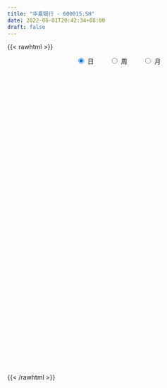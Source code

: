```yaml
---
title: "华夏银行 - 600015.SH"
date: 2022-06-01T20:42:34+08:00
draft: false
---
```

{{< rawhtml >}}
    <div style="text-align: center">
        <label style="padding: 1rem;"><input style="margin-right: .5rem" type="radio" name="period" value="D" checked onclick="period_change(this)">日</label>
        <label style="padding: 1rem;"><input style="margin-right: .5rem" type="radio" name="period" value="W" onclick="period_change(this)">周</label>
        <label style="padding: 1rem;"><input style="margin-right: .5rem" type="radio" name="period" value="M" onclick="period_change(this)">月</label>
    </div>
    <div id="chart" style="height: 700px;"></div> 
    <script type="text/javascript">
        const D_v = [263049.0,197177.16,436837.36,334124.42,392468.83,297330.14,229970.37,228973.76,244065.06,225760.8,238706.86,204554.34,190190.03,124500.34,229371.44,184244.5,269783.74,162147.25,122013.16,191596.47,137549.58,175991.7,117097.84,121981.24,195860.48,140906.76,210356.21,137796.34,191945.77,261956.4,228170.01,293240.62,222285.18,343960.47,369056.72,328275.71,216251.37,287309.19,229723.26,138240.47,181245.46,117403.68,128326.11,136274.82,119045.72,273024.16,238820.51,236248.0,206312.59,162585.06,203039.93,147676.1,122429.92,146932.67,104101.86,224630.22,191797.19,197076.14,115056.41,101877.2,122272.09,224816.95,242043.13,176216.06,223473.44,161848.43,187500.61,144951.56,177605.11,140842.17,220461.96,365179.3,443513.14,254761.48,365764.96,280894.83,311410.53,247393.28,220113.45,412308.74,278557.35,320474.17,261567.77,254732.88,197979.24,210899.32,203081.66,219039.06,172219.94,140830.11,194931.94,137042.94,269706.81,279154.31,189158.14,110791.28,108353.48,136066.96,140231.48,147614.11,120600.45,258214.55,193200.66,157542.78,127214.99,189916.51,188476.39,163360.8,258754.19,299495.74,133147.38,170260.45,124098.05,111548.13,111502.1,110148.0,163292.81,124568.23,97550.19,106850.4,108965.66,371387.12,257140.41,165347.94,140563.48,122441.44,241904.31,259126.27,283822.26,241156.53,157990.29,174083.45,239527.86,250805.04,240075.57,249155.2,381025.35,301913.56,314549.01,232591.9,108622.24,136674.51,178808.47,153890.0,160412.46,153344.35,103573.51,172285.69,118230.9,125917.59,109675.26,129214.61,181105.84,267401.05,360185.08,203674.05,371485.63,325086.42,346976.85,295074.69,271049.62,286693.42,151422.52,345143.86,281287.18,408373.59,345803.86,204345.21,300671.31,209177.35,238317.11,273812.15,418950.38,524835.33,393829.29,356579.9,474005.36,403848.91,265844.35,228083.01,210645.06,267897.66,363761.56,458738.67,391677.24,467760.2,279129.22,416949.49,209771.87,247198.35,413942.39,293688.03,271522.67,360994.27,497758.62,280796.52,320737.69,267395.31,551958.99,441600.87,344912.22,383294.54,240829.01,287139.6,238103.68,142812.98,206816.64,273987.38,194065.71,292093.29,415912.3,406517.92,605930.25,459973.38,349374.49,284133.62,321908.75,216511.61,156273.21,257204.9,254523.18,175933.84,207724.19,261867.9,269828.19,382143.23,303769.85,370311.57,353477.02,332511.36,404421.25,246121.51,123775.87,338397.73,299525.21,193309.4,172735.53,198168.6,168076.56,138184.57,145797.18,268809.6,198549.6,230460.96,135064.67,167226.27,142715.4,160711.45,283887.69,218129.56]
const D_histogram = [0.0,-0.0006062678,0.0026908872,0.002786483,0.0008704228,-0.0003892417,-0.0011705692,-0.0046461788,-0.0059737367,-0.0082968007,-0.0092843361,-0.0087555911,-0.0084967686,-0.0084013303,-0.0096066883,-0.0103297423,-0.0155455743,-0.0171994787,-0.0171012022,-0.0176960526,-0.0168286403,-0.0144455577,-0.0105918335,-0.0066068668,-0.0021272122,-0.0005988185,-0.0022178913,-0.002075817,-0.0014388744,-0.0011281356,-0.0016418411,0.0016022536,0.0027840775,0.0013924757,-0.0009807277,-0.0045317682,-0.0054336908,-0.0084445926,-0.006218512,-0.0046415738,-0.0022672386,-0.0027032929,-0.0023191181,-0.0001593398,0.0010859665,-0.0053295997,-0.0142838605,-0.0198601367,-0.0242579278,-0.0257167093,-0.020092878,-0.01729876,-0.0151089432,-0.0121018949,-0.0087126734,-0.001412664,0.0047682095,0.0105509276,0.0132041957,0.0150031547,0.0167763264,0.0171257926,0.021630968,0.0201590952,0.0175248422,0.016174711,0.0143869998,0.0123859459,0.0090514881,0.0075881527,0.0041661329,0.0098971664,0.0178512853,0.0216357232,0.0270262236,0.0279737826,0.0304903979,0.0325126952,0.0314923418,0.0317375082,0.0288616299,0.0190091049,0.0110005028,0.0026278576,-0.0049018676,-0.0114973739,-0.0126681413,-0.0122630704,-0.0153308156,-0.0152740833,-0.0151416802,-0.0149342778,-0.0082749353,0.0001835951,0.0042205798,0.0052649803,0.0037287613,0.0019234458,0.0013160728,0.0008502102,-0.0007808263,0.0039650533,0.007344623,0.0071212072,0.006549521,0.0013073502,-0.0059521898,-0.0064239346,-0.005792733,-0.0102337016,-0.0124922674,-0.0145124286,-0.0156060089,-0.0166641062,-0.0156919855,-0.0141007352,-0.0077054674,-0.0062749424,-0.0029114975,-0.0016971005,-0.0012513011,0.0037976517,0.0082675586,0.0089304843,0.0109812217,0.0118547512,0.0144703249,0.017369508,0.0170640002,0.0134506239,0.0123899386,0.0104038878,0.0104709418,0.0092447551,0.0091657282,0.0065980878,0.0057810774,0.0035382742,-0.0007650345,-0.0067706746,-0.0103221625,-0.0102112043,-0.0116162989,-0.0125951394,-0.0100359096,-0.009199431,-0.0075510917,-0.0067394453,-0.0058412325,-0.0042843574,-0.0030246711,-0.0026485748,-0.0015636211,0.0011886727,0.0054772105,0.0060241039,0.0099269977,0.0144297924,0.0171251311,0.0191454424,0.0199549384,0.0135358361,0.0086352272,0.008752657,0.008798308,0.0094146999,0.006505991,0.0034399981,-0.0053152833,-0.0075927699,-0.0107788183,-0.013704574,-0.0060717486,0.0033254679,0.0075847837,0.0115740785,0.0132440943,0.0075991103,0.0008387088,-0.0018010984,-0.0049065922,-0.0036627544,-0.004855109,-0.0062244974,-0.0069806981,-0.0143169559,-0.0177021364,-0.0196694079,-0.0180472968,-0.0167720371,-0.0125519183,-0.010507696,-0.0131013789,-0.0190743618,-0.0287233663,-0.0324470273,-0.0315494673,-0.0334741492,-0.0465632178,-0.0454359778,-0.0410973546,-0.0304124309,-0.0245368704,-0.0136315115,-0.0058577701,-0.0010792039,0.0041267106,0.0118708769,0.0156675391,0.0224988352,0.032099147,0.0422204229,0.0526796028,0.0524713931,0.0524883352,0.0455059353,0.0407805616,0.0337955531,0.0282360946,0.0250735767,0.0145875785,0.0102386362,0.0041973348,-0.0025975761,-0.002482771,-0.0120773353,-0.0221216415,-0.027403642,-0.0287231953,-0.024233641,-0.0245794635,-0.0310727394,-0.0327116146,-0.031785553,-0.0292279387,-0.0263533335,-0.0195416116,-0.0144037836,-0.0092752707,-0.0056766547,-0.0032126555,0.0016092265,0.0044616617,0.0027291042,0.0033127786,0.0065864279,0.0088067729,0.0095922839,0.0106917816,0.0138206037]
const D_fast = [0.0,-0.0007578348,0.0032120421,0.0040042585,0.0023058041,0.0009488292,-0.0001251407,-0.0047622949,-0.0075832871,-0.0119805511,-0.0152891705,-0.0169493234,-0.0188146931,-0.0208195873,-0.0244266174,-0.0277321069,-0.0368343325,-0.0427881066,-0.0469651307,-0.0519839942,-0.055323742,-0.0565520488,-0.055346283,-0.053013033,-0.0490651814,-0.0476864923,-0.0498600379,-0.050236918,-0.0499596939,-0.049930989,-0.0508551548,-0.0472104967,-0.0453326534,-0.0463761363,-0.0489945216,-0.0536785042,-0.0559388495,-0.0610608995,-0.0603894469,-0.059972902,-0.0581653766,-0.059277254,-0.0594728588,-0.0573529155,-0.0558361175,-0.0635840836,-0.0761093096,-0.0866506199,-0.097112893,-0.1050008518,-0.10440024,-0.1059308121,-0.1075182311,-0.1075366564,-0.1063256033,-0.0993787599,-0.092005834,-0.0835853841,-0.077631067,-0.0720813193,-0.066114066,-0.0614831517,-0.0515702342,-0.0480023332,-0.0462553757,-0.0435618292,-0.0417527904,-0.0406573578,-0.0417289436,-0.0412952408,-0.0436757274,-0.0354704022,-0.023053462,-0.0138600933,-0.001713037,0.0062279676,0.0163671824,0.0265176535,0.0333703855,0.041549929,0.0458894582,0.0407892094,0.0355307329,0.0278150521,0.01905986,0.0095900103,0.0052522076,0.0025915109,-0.0043089383,-0.0080707268,-0.0117237437,-0.0152499108,-0.010659302,-0.0021548729,0.0029372567,0.0052979023,0.0046938737,0.0033694196,0.0030910648,0.0028377547,0.0010115117,0.0067486545,0.0119643801,0.0135212661,0.0145869601,0.0096716268,0.0009240394,-0.001153689,-0.0019706707,-0.0089700646,-0.0143516973,-0.0199999657,-0.0249950482,-0.0302191721,-0.0331700478,-0.0351039812,-0.0306350803,-0.0307732909,-0.0281377204,-0.0273475985,-0.0272146244,-0.0212162587,-0.0146794621,-0.0117839153,-0.0069878725,-0.0031506552,0.0030824997,0.0103240598,0.0142845521,0.0140338317,0.0160706311,0.0166855522,0.0193703417,0.0204553438,0.0226677489,0.0217496304,0.0223778894,0.0210196548,0.0165250874,0.0088267787,0.0026947502,0.0002529073,-0.004056262,-0.0081838874,-0.008133635,-0.0095970141,-0.0098364477,-0.0107096627,-0.011271758,-0.0107859722,-0.0102824538,-0.0105685011,-0.0098744527,-0.0068249908,-0.0011671504,0.0008857691,0.0072704122,0.0153806551,0.0223572766,0.0291639484,0.0349621791,0.0319270358,0.0291852337,0.0314908277,0.0337360557,0.0367061226,0.0354239115,0.0332179181,0.0231338159,0.0189581368,0.0130773838,0.0067254846,0.0128403729,0.0230689563,0.0292244681,0.0361072825,0.0410883219,0.0373431155,0.0307923912,0.0277023093,0.0233701675,0.0236983167,0.0212921849,0.0183666721,0.0158652969,0.0049498002,-0.0028609144,-0.0097455379,-0.0126352511,-0.0155530007,-0.0144708615,-0.0150535631,-0.0209225907,-0.031664164,-0.0484940102,-0.060329428,-0.0673192348,-0.077612454,-0.1023423271,-0.1125740815,-0.118509797,-0.1154279809,-0.1156866381,-0.1081891571,-0.1018798582,-0.0973710929,-0.0911335008,-0.0804216152,-0.0727080683,-0.0602520634,-0.0426269649,-0.0219505833,0.0016784973,0.014588136,0.0277271618,0.0321212458,0.0375910125,0.0390548922,0.0405544574,0.0436603337,0.0368212301,0.0350319469,0.0300399792,0.0225956742,0.0220897866,0.0094758885,-0.0060988282,-0.0182317392,-0.0267320912,-0.0283009472,-0.0347916355,-0.0490530964,-0.0588698751,-0.0658902018,-0.0706395722,-0.0743533004,-0.0724269814,-0.0708900992,-0.0680804041,-0.0659009517,-0.0642401164,-0.0590159278,-0.0550480772,-0.0560983586,-0.0546864895,-0.0497662332,-0.045344195,-0.042160613,-0.0383881699,-0.031804197]
const D_slow = [0.0,-0.000151567,0.0005211549,0.0012177756,0.0014353813,0.0013380709,0.0010454286,-0.0001161161,-0.0016095503,-0.0036837505,-0.0060048345,-0.0081937323,-0.0103179244,-0.012418257,-0.0148199291,-0.0174023647,-0.0212887582,-0.0255886279,-0.0298639285,-0.0342879416,-0.0384951017,-0.0421064911,-0.0447544495,-0.0464061662,-0.0469379692,-0.0470876738,-0.0476421467,-0.0481611009,-0.0485208195,-0.0488028534,-0.0492133137,-0.0488127503,-0.0481167309,-0.047768612,-0.0480137939,-0.049146736,-0.0505051587,-0.0526163068,-0.0541709348,-0.0553313283,-0.0558981379,-0.0565739612,-0.0571537407,-0.0571935757,-0.056922084,-0.0582544839,-0.0618254491,-0.0667904833,-0.0728549652,-0.0792841425,-0.084307362,-0.088632052,-0.0924092878,-0.0954347615,-0.0976129299,-0.0979660959,-0.0967740435,-0.0941363116,-0.0908352627,-0.087084474,-0.0828903924,-0.0786089443,-0.0732012023,-0.0681614285,-0.0637802179,-0.0597365402,-0.0561397902,-0.0530433037,-0.0507804317,-0.0488833935,-0.0478418603,-0.0453675687,-0.0409047474,-0.0354958166,-0.0287392606,-0.021745815,-0.0141232155,-0.0059950417,0.0018780437,0.0098124208,0.0170278283,0.0217801045,0.0245302302,0.0251871946,0.0239617277,0.0210873842,0.0179203489,0.0148545813,0.0110218774,0.0072033565,0.0034179365,-0.000315633,-0.0023843668,-0.002338468,-0.0012833231,0.000032922,0.0009651123,0.0014459738,0.001774992,0.0019875445,0.001792338,0.0027836013,0.004619757,0.0064000589,0.0080374391,0.0083642766,0.0068762292,0.0052702456,0.0038220623,0.0012636369,-0.0018594299,-0.0054875371,-0.0093890393,-0.0135550659,-0.0174780622,-0.021003246,-0.0229296129,-0.0244983485,-0.0252262229,-0.025650498,-0.0259633233,-0.0250139103,-0.0229470207,-0.0207143996,-0.0179690942,-0.0150054064,-0.0113878252,-0.0070454482,-0.0027794481,0.0005832078,0.0036806925,0.0062816644,0.0088993999,0.0112105887,0.0135020207,0.0151515427,0.016596812,0.0174813806,0.0172901219,0.0155974533,0.0130169127,0.0104641116,0.0075600369,0.004411252,0.0019022746,-0.0003975831,-0.0022853561,-0.0039702174,-0.0054305255,-0.0065016149,-0.0072577826,-0.0079199263,-0.0083108316,-0.0080136634,-0.0066443608,-0.0051383348,-0.0026565854,0.0009508627,0.0052321455,0.0100185061,0.0150072407,0.0183911997,0.0205500065,0.0227381707,0.0249377477,0.0272914227,0.0289179205,0.02977792,0.0284490992,0.0265509067,0.0238562021,0.0204300586,0.0189121215,0.0197434884,0.0216396844,0.024533204,0.0278442276,0.0297440052,0.0299536824,0.0295034078,0.0282767597,0.0273610711,0.0261472939,0.0245911695,0.022845995,0.019266756,0.0148412219,0.00992387,0.0054120458,0.0012190365,-0.0019189431,-0.0045458671,-0.0078212118,-0.0125898023,-0.0197706438,-0.0278824007,-0.0357697675,-0.0441383048,-0.0557791093,-0.0671381037,-0.0774124424,-0.0850155501,-0.0911497677,-0.0945576456,-0.0960220881,-0.0962918891,-0.0952602114,-0.0922924922,-0.0883756074,-0.0827508986,-0.0747261119,-0.0641710061,-0.0510011055,-0.0378832572,-0.0247611734,-0.0133846895,-0.0031895491,0.0052593391,0.0123183628,0.018586757,0.0222336516,0.0247933107,0.0258426444,0.0251932503,0.0245725576,0.0215532238,0.0160228134,0.0091719029,0.0019911041,-0.0040673062,-0.0102121721,-0.0179803569,-0.0261582606,-0.0341046488,-0.0414116335,-0.0479999669,-0.0528853698,-0.0564863157,-0.0588051333,-0.060224297,-0.0610274609,-0.0606251543,-0.0595097388,-0.0588274628,-0.0579992681,-0.0563526611,-0.0541509679,-0.0517528969,-0.0490799515,-0.0456248006]
const D_data = [['2021-05-21', 6.1345, 6.125, 6.087, 6.1535],['2021-05-24', 6.087, 6.1155, 6.087, 6.1345],['2021-05-25', 6.106, 6.1726, 6.087, 6.1821],['2021-05-26', 6.163, 6.144, 6.1345, 6.1821],['2021-05-27', 6.144, 6.1155, 6.0965, 6.144],['2021-05-28', 6.1155, 6.1155, 6.0774, 6.144],['2021-05-31', 6.125, 6.1155, 6.0679, 6.1345],['2021-06-01', 6.087, 6.0679, 6.0584, 6.0965],['2021-06-02', 6.0774, 6.0774, 6.0394, 6.087],['2021-06-03', 6.0679, 6.0489, 6.0394, 6.0965],['2021-06-04', 6.0394, 6.0489, 6.0204, 6.087],['2021-06-07', 6.0489, 6.0584, 6.0204, 6.0679],['2021-06-08', 6.0489, 6.0489, 6.0204, 6.0679],['2021-06-09', 6.0489, 6.0394, 6.0299, 6.0584],['2021-06-10', 6.0394, 6.0109, 6.0014, 6.0679],['2021-06-11', 6.0204, 6.0014, 5.9728, 6.0299],['2021-06-15', 5.9918, 5.9158, 5.8967, 5.9918],['2021-06-16', 5.9158, 5.9253, 5.9062, 5.9538],['2021-06-17', 5.9348, 5.9253, 5.9062, 5.9728],['2021-06-18', 5.9253, 5.8967, 5.8967, 5.9348],['2021-06-21', 5.9062, 5.8967, 5.8777, 5.9158],['2021-06-22', 5.9062, 5.9062, 5.8967, 5.9348],['2021-06-23', 5.9062, 5.9253, 5.8872, 5.9348],['2021-06-24', 5.9158, 5.9348, 5.9158, 5.9443],['2021-06-25', 5.9253, 5.9538, 5.9253, 5.9728],['2021-06-28', 5.9538, 5.9253, 5.9062, 5.9633],['2021-06-29', 5.9253, 5.8777, 5.8682, 5.9348],['2021-06-30', 5.8777, 5.8872, 5.8682, 5.9062],['2021-07-01', 5.8872, 5.8872, 5.8777, 5.9158],['2021-07-02', 5.8967, 5.8777, 5.8587, 5.9253],['2021-07-05', 5.8967, 5.8587, 5.8492, 5.8967],['2021-07-06', 5.8682, 5.9062, 5.8587, 5.9062],['2021-07-07', 5.8967, 5.8872, 5.8777, 5.9253],['2021-07-08', 5.9062, 5.8492, 5.8397, 5.9062],['2021-07-09', 5.87, 5.82, 5.82, 5.89],['2021-07-12', 5.85, 5.78, 5.77, 5.86],['2021-07-13', 5.79, 5.79, 5.78, 5.83],['2021-07-14', 5.79, 5.74, 5.73, 5.81],['2021-07-15', 5.75, 5.79, 5.73, 5.81],['2021-07-16', 5.78, 5.78, 5.76, 5.8],['2021-07-19', 5.77, 5.79, 5.71, 5.79],['2021-07-20', 5.76, 5.75, 5.73, 5.77],['2021-07-21', 5.76, 5.75, 5.74, 5.79],['2021-07-22', 5.76, 5.77, 5.75, 5.8],['2021-07-23', 5.76, 5.76, 5.74, 5.78],['2021-07-26', 5.75, 5.64, 5.64, 5.76],['2021-07-27', 5.64, 5.55, 5.55, 5.67],['2021-07-28', 5.55, 5.53, 5.52, 5.58],['2021-07-29', 5.55, 5.49, 5.47, 5.56],['2021-07-30', 5.47, 5.48, 5.42, 5.49],['2021-08-02', 5.47, 5.55, 5.43, 5.58],['2021-08-03', 5.52, 5.51, 5.49, 5.54],['2021-08-04', 5.51, 5.49, 5.48, 5.52],['2021-08-05', 5.48, 5.49, 5.47, 5.54],['2021-08-06', 5.48, 5.49, 5.45, 5.5],['2021-08-09', 5.48, 5.55, 5.47, 5.59],['2021-08-10', 5.54, 5.56, 5.51, 5.58],['2021-08-11', 5.55, 5.58, 5.52, 5.62],['2021-08-12', 5.58, 5.56, 5.55, 5.58],['2021-08-13', 5.55, 5.56, 5.54, 5.57],['2021-08-16', 5.56, 5.57, 5.54, 5.59],['2021-08-17', 5.57, 5.56, 5.53, 5.61],['2021-08-18', 5.54, 5.63, 5.52, 5.64],['2021-08-19', 5.62, 5.57, 5.55, 5.63],['2021-08-20', 5.56, 5.55, 5.54, 5.59],['2021-08-23', 5.55, 5.56, 5.54, 5.59],['2021-08-24', 5.56, 5.55, 5.52, 5.58],['2021-08-25', 5.55, 5.54, 5.53, 5.57],['2021-08-26', 5.54, 5.51, 5.51, 5.54],['2021-08-27', 5.52, 5.52, 5.51, 5.54],['2021-08-30', 5.51, 5.48, 5.47, 5.52],['2021-08-31', 5.5, 5.6, 5.49, 5.6],['2021-09-01', 5.6, 5.67, 5.58, 5.69],['2021-09-02', 5.67, 5.66, 5.64, 5.69],['2021-09-03', 5.69, 5.72, 5.65, 5.77],['2021-09-06', 5.69, 5.7, 5.68, 5.73],['2021-09-07', 5.71, 5.75, 5.68, 5.76],['2021-09-08', 5.74, 5.78, 5.74, 5.81],['2021-09-09', 5.76, 5.77, 5.73, 5.79],['2021-09-10', 5.76, 5.81, 5.76, 5.87],['2021-09-13', 5.81, 5.79, 5.76, 5.82],['2021-09-14', 5.79, 5.69, 5.68, 5.81],['2021-09-15', 5.67, 5.68, 5.65, 5.71],['2021-09-16', 5.67, 5.64, 5.64, 5.72],['2021-09-17', 5.65, 5.61, 5.58, 5.66],['2021-09-22', 5.52, 5.58, 5.51, 5.59],['2021-09-23', 5.59, 5.62, 5.58, 5.69],['2021-09-24', 5.64, 5.63, 5.61, 5.66],['2021-09-27', 5.62, 5.57, 5.54, 5.62],['2021-09-28', 5.57, 5.59, 5.56, 5.62],['2021-09-29', 5.57, 5.58, 5.55, 5.61],['2021-09-30', 5.58, 5.57, 5.54, 5.59],['2021-10-08', 5.6, 5.66, 5.59, 5.68],['2021-10-11', 5.68, 5.72, 5.67, 5.75],['2021-10-12', 5.71, 5.7, 5.66, 5.74],['2021-10-13', 5.7, 5.68, 5.65, 5.71],['2021-10-14', 5.69, 5.65, 5.64, 5.69],['2021-10-15', 5.64, 5.64, 5.63, 5.67],['2021-10-18', 5.65, 5.65, 5.61, 5.65],['2021-10-19', 5.65, 5.65, 5.63, 5.68],['2021-10-20', 5.65, 5.63, 5.62, 5.67],['2021-10-21', 5.65, 5.72, 5.63, 5.72],['2021-10-22', 5.72, 5.73, 5.69, 5.76],['2021-10-25', 5.71, 5.7, 5.65, 5.72],['2021-10-26', 5.71, 5.7, 5.69, 5.73],['2021-10-27', 5.69, 5.63, 5.61, 5.7],['2021-10-28', 5.63, 5.57, 5.56, 5.64],['2021-10-29', 5.59, 5.63, 5.58, 5.63],['2021-11-01', 5.61, 5.64, 5.57, 5.69],['2021-11-02', 5.65, 5.56, 5.53, 5.65],['2021-11-03', 5.56, 5.56, 5.54, 5.58],['2021-11-04', 5.56, 5.54, 5.52, 5.57],['2021-11-05', 5.54, 5.53, 5.5, 5.54],['2021-11-08', 5.53, 5.51, 5.5, 5.54],['2021-11-09', 5.52, 5.52, 5.51, 5.54],['2021-11-10', 5.52, 5.52, 5.49, 5.53],['2021-11-11', 5.52, 5.59, 5.51, 5.59],['2021-11-12', 5.59, 5.54, 5.54, 5.59],['2021-11-15', 5.54, 5.57, 5.54, 5.58],['2021-11-16', 5.57, 5.55, 5.53, 5.58],['2021-11-17', 5.54, 5.54, 5.53, 5.56],['2021-11-18', 5.53, 5.61, 5.53, 6.08],['2021-11-19', 5.61, 5.63, 5.57, 5.63],['2021-11-22', 5.61, 5.6, 5.59, 5.63],['2021-11-23', 5.61, 5.63, 5.6, 5.63],['2021-11-24', 5.63, 5.63, 5.6, 5.65],['2021-11-25', 5.63, 5.67, 5.61, 5.69],['2021-11-26', 5.67, 5.7, 5.64, 5.71],['2021-11-29', 5.67, 5.68, 5.64, 5.75],['2021-11-30', 5.66, 5.64, 5.62, 5.7],['2021-12-01', 5.63, 5.67, 5.63, 5.68],['2021-12-02', 5.67, 5.66, 5.64, 5.68],['2021-12-03', 5.66, 5.69, 5.62, 5.7],['2021-12-06', 5.69, 5.68, 5.66, 5.73],['2021-12-07', 5.7, 5.7, 5.67, 5.71],['2021-12-08', 5.7, 5.67, 5.65, 5.7],['2021-12-09', 5.66, 5.69, 5.65, 5.75],['2021-12-10', 5.67, 5.67, 5.65, 5.69],['2021-12-13', 5.67, 5.63, 5.63, 5.69],['2021-12-14', 5.63, 5.58, 5.58, 5.63],['2021-12-15', 5.58, 5.58, 5.57, 5.6],['2021-12-16', 5.59, 5.61, 5.58, 5.62],['2021-12-17', 5.6, 5.58, 5.57, 5.61],['2021-12-20', 5.58, 5.57, 5.57, 5.59],['2021-12-21', 5.58, 5.61, 5.57, 5.63],['2021-12-22', 5.62, 5.59, 5.59, 5.63],['2021-12-23', 5.59, 5.6, 5.58, 5.6],['2021-12-24', 5.6, 5.59, 5.57, 5.61],['2021-12-27', 5.58, 5.59, 5.58, 5.6],['2021-12-28', 5.59, 5.6, 5.58, 5.6],['2021-12-29', 5.59, 5.6, 5.58, 5.6],['2021-12-30', 5.6, 5.59, 5.58, 5.61],['2021-12-31', 5.59, 5.6, 5.58, 5.61],['2022-01-04', 5.6, 5.63, 5.58, 5.64],['2022-01-05', 5.62, 5.67, 5.62, 5.69],['2022-01-06', 5.66, 5.64, 5.64, 5.67],['2022-01-07', 5.64, 5.7, 5.64, 5.73],['2022-01-10', 5.71, 5.74, 5.71, 5.75],['2022-01-11', 5.74, 5.75, 5.73, 5.81],['2022-01-12', 5.76, 5.77, 5.71, 5.79],['2022-01-13', 5.77, 5.78, 5.75, 5.82],['2022-01-14', 5.77, 5.69, 5.68, 5.78],['2022-01-17', 5.68, 5.69, 5.68, 5.74],['2022-01-18', 5.69, 5.75, 5.66, 5.75],['2022-01-19', 5.73, 5.76, 5.73, 5.77],['2022-01-20', 5.76, 5.78, 5.74, 5.83],['2022-01-21', 5.78, 5.74, 5.7, 5.79],['2022-01-24', 5.73, 5.73, 5.7, 5.76],['2022-01-25', 5.73, 5.63, 5.63, 5.73],['2022-01-26', 5.65, 5.68, 5.63, 5.68],['2022-01-27', 5.68, 5.65, 5.63, 5.7],['2022-01-28', 5.65, 5.63, 5.63, 5.68],['2022-02-07', 5.67, 5.77, 5.65, 5.78],['2022-02-08', 5.75, 5.84, 5.74, 5.84],['2022-02-09', 5.82, 5.82, 5.79, 5.86],['2022-02-10', 5.82, 5.85, 5.79, 5.85],['2022-02-11', 5.83, 5.85, 5.82, 5.89],['2022-02-14', 5.85, 5.76, 5.74, 5.85],['2022-02-15', 5.75, 5.72, 5.71, 5.78],['2022-02-16', 5.74, 5.75, 5.74, 5.79],['2022-02-17', 5.75, 5.73, 5.73, 5.79],['2022-02-18', 5.73, 5.78, 5.71, 5.79],['2022-02-21', 5.77, 5.75, 5.72, 5.77],['2022-02-22', 5.74, 5.74, 5.71, 5.79],['2022-02-23', 5.76, 5.74, 5.72, 5.78],['2022-02-24', 5.72, 5.63, 5.61, 5.73],['2022-02-25', 5.64, 5.64, 5.62, 5.67],['2022-02-28', 5.64, 5.63, 5.58, 5.64],['2022-03-01', 5.63, 5.66, 5.62, 5.67],['2022-03-02', 5.64, 5.65, 5.63, 5.68],['2022-03-03', 5.66, 5.69, 5.65, 5.71],['2022-03-04', 5.68, 5.67, 5.62, 5.69],['2022-03-07', 5.65, 5.6, 5.59, 5.66],['2022-03-08', 5.6, 5.52, 5.51, 5.61],['2022-03-09', 5.53, 5.41, 5.3, 5.54],['2022-03-10', 5.45, 5.42, 5.41, 5.48],['2022-03-11', 5.4, 5.44, 5.32, 5.45],['2022-03-14', 5.39, 5.37, 5.37, 5.47],['2022-03-15', 5.36, 5.15, 5.15, 5.36],['2022-03-16', 5.2, 5.25, 5.1, 5.27],['2022-03-17', 5.3, 5.26, 5.25, 5.32],['2022-03-18', 5.24, 5.34, 5.23, 5.37],['2022-03-21', 5.33, 5.29, 5.27, 5.34],['2022-03-22', 5.28, 5.37, 5.28, 5.4],['2022-03-23', 5.37, 5.36, 5.32, 5.38],['2022-03-24', 5.34, 5.34, 5.32, 5.38],['2022-03-25', 5.34, 5.36, 5.33, 5.39],['2022-03-28', 5.34, 5.42, 5.28, 5.42],['2022-03-29', 5.4, 5.4, 5.37, 5.42],['2022-03-30', 5.4, 5.47, 5.4, 5.48],['2022-03-31', 5.46, 5.56, 5.44, 5.59],['2022-04-01', 5.53, 5.64, 5.53, 5.64],['2022-04-06', 5.61, 5.73, 5.6, 5.75],['2022-04-07', 5.72, 5.66, 5.66, 5.76],['2022-04-08', 5.66, 5.7, 5.62, 5.72],['2022-04-11', 5.69, 5.63, 5.61, 5.7],['2022-04-12', 5.64, 5.66, 5.57, 5.69],['2022-04-13', 5.63, 5.63, 5.62, 5.69],['2022-04-14', 5.65, 5.64, 5.63, 5.67],['2022-04-15', 5.63, 5.67, 5.61, 5.7],['2022-04-18', 5.63, 5.56, 5.55, 5.65],['2022-04-19', 5.55, 5.61, 5.54, 5.61],['2022-04-20', 5.61, 5.57, 5.56, 5.63],['2022-04-21', 5.55, 5.53, 5.5, 5.61],['2022-04-22', 5.51, 5.6, 5.5, 5.64],['2022-04-25', 5.56, 5.45, 5.45, 5.62],['2022-04-26', 5.46, 5.38, 5.38, 5.51],['2022-04-27', 5.37, 5.38, 5.32, 5.4],['2022-04-28', 5.37, 5.39, 5.32, 5.44],['2022-04-29', 5.37, 5.45, 5.34, 5.47],['2022-05-05', 5.44, 5.38, 5.37, 5.46],['2022-05-06', 5.33, 5.26, 5.26, 5.33],['2022-05-09', 5.25, 5.27, 5.24, 5.28],['2022-05-10', 5.24, 5.27, 5.21, 5.28],['2022-05-11', 5.26, 5.27, 5.25, 5.32],['2022-05-12', 5.25, 5.26, 5.24, 5.28],['2022-05-13', 5.27, 5.31, 5.26, 5.31],['2022-05-16', 5.3, 5.3, 5.27, 5.32],['2022-05-17', 5.3, 5.31, 5.26, 5.32],['2022-05-18', 5.31, 5.3, 5.27, 5.31],['2022-05-19', 5.26, 5.29, 5.24, 5.29],['2022-05-20', 5.3, 5.33, 5.29, 5.34],['2022-05-23', 5.34, 5.32, 5.31, 5.35],['2022-05-24', 5.33, 5.26, 5.25, 5.33],['2022-05-25', 5.26, 5.28, 5.25, 5.29],['2022-05-26', 5.29, 5.32, 5.27, 5.33],['2022-05-27', 5.33, 5.32, 5.29, 5.34],['2022-05-30', 5.33, 5.31, 5.31, 5.34],['2022-05-31', 5.32, 5.32, 5.3, 5.37],['2022-06-01', 5.33, 5.36, 5.33, 5.37]]
const W_v = [4033630.0899999999,2578725.5800000001,2973819.1699999999,2414992.6200000001,2356821.0600000001,2495781.3499999996,2465544.2600000002,1733809.4299999999,1241876.74,1435201.8600000001,1326761.6799999999,1440140.48,1172778.3999999999,1206798.3999999999,2422593.7800000003,1174197.45,1560559.0,3309049.9500000002,1512211.3300000001,1881029.5699999998,822621.28,876506.53,892164.1,785499.6699999999,1410250.05,3412427.7400000002,3854161.29,2899818.2800000003,4935949.1600000001,919497.04,599261.3600000001,1387453.1300000001,838535.45,815797.24,839695.05,981093.5699999999,390611.24,713242.6399999999,739722.9,866659.9199999999,857563.0,1055284.25,896719.9,715099.9600000001,869647.52,765850.7,1095864.8600000001,978446.1200000001,877014.8100000001,873361.6700000002,989201.11,716476.73,989558.38,754033.8500000001,707679.8400000001,515922.65,1354772.6499999999,1911773.25,1495667.8400000001,904218.53,2004142.71,1807104.73,1832104.4099999999,1565650.5999999999,2199723.54,1709233.1199999999,1277156.96,1090729.0699999998,1027815.5700000001,602848.29,840443.9199999999,568666.65,812103.3700000001,780445.95,488439.1,862205.0600000001,964771.46,822917.3,1407023.21,1523608.4100000001,1570556.1599999999,4318876.3100000005,4300764.8599999994,2422159.6099999999,2164193.6799999997,1702429.6899999999,2719879.02,2703997.8600000003,3582077.0800000001,1964494.6899999999,1206106.05,2252885.75,1310262.9399999999,843288.49,1015963.71,680589.99,959216.37,1157559.28,756587.83,780857.9400000001,609549.0700000001,444435.08,508098.41,602812.0600000001,700935.1699999999,551672.88,623276.11,734161.1899999999,878422.91,557820.8100000001,732502.8500000001,729428.61,162677.11,867119.77,1563516.5899999999,824890.27,975339.3200000001,1038016.46,599190.02,630309.09,803816.99,524345.0,665555.0600000001,1052086.6200000001,639166.27,988763.64,940332.37,599668.47,755358.8300000001,1569171.6899999999,717790.3300000001,1024040.3299999998,1207279.7000000002,1152405.6600000001,1218198.1299999999,1967126.4699999997,1138217.8300000001,718350.34,489917.48,655039.78,673923.2999999999,912274.79,581279.24,551853.74,402639.71,613809.79,709490.1399999999,898525.72,963080.3100000001,462363.09,1844522.7,5211069.2000000002,2826197.6200000001,1894275.3200000003,981049.0,1704229.1500000001,1557809.22,2070302.7499999998,1048388.0600000001,1609635.8200000001,1078225.5,809729.3099999999,829186.0599999999,378668.31,159513.91,991207.6,1493728.7,1082544.9400000002,1165607.0,1099527.3,1243768.5,1475796.97,3233042.8900000001,1383546.6599999999,979242.2100000001,735030.86,775074.62,1310650.49,2108702.9699999997,1683829.0,1409636.6000000001,4544981.9400000004,1991126.8799999999,1566754.3500000001,4383530.21,2849456.6899999999,3489524.6399999997,2289792.7599999998,1674887.1099999999,1454104.27,898342.77,1131412.8500000001,970355.1199999999,1113630.54,676238.5699999999,1600129.46,1463904.3300000001,1657937.9100000001,1167476.8500000001,932860.6499999999,745540.62,748480.84,942961.48,1456713.0,1199800.0,682295.79,1116990.3199999998,724180.48,830437.16,988821.6699999999,812747.88,1649680.8400000001,1472120.8300000001,1313311.4099999999,633020.04,645024.9299999999,269706.81,823524.1699999999,859861.25,826511.47,985755.8100000001,621059.27,941893.78,929383.4400000001,1096580.3900000001,1422974.7200000002,971246.13,743506.01,664144.2,1202745.8100000001,1524881.0,1532031.0100000002,1226323.1299999999,2168200.2599999998,1376318.99,1961066.8899999999,1581550.1300000001,1731809.77,1989161.9299999999,1115701.9100000001,1582576.5999999999,1415278.1199999999,1236032.0899999999,1169877.3,1742213.0299999998,650542.76,1127743.74,919036.51,874016.9,662728.7]
const W_histogram = [0.0,-0.0072624501,-0.0214748148,-0.0554461932,-0.07196832,-0.0614369508,-0.0606156057,-0.061873194,-0.0631100619,-0.056869195,-0.0550734419,-0.0454131536,-0.0351448341,-0.0215967833,-0.0334702307,-0.0404697235,-0.0322190841,-0.0097465853,0.0014919314,0.0090086867,0.0026036677,0.0006554552,-0.0023107056,0.0065307613,0.0245346513,0.0623681531,0.0970905543,0.1049173236,0.0684272113,0.0466901543,0.0469755526,0.0313243938,0.0220816658,0.0066705494,-0.0196317846,-0.0334616386,-0.0453799704,-0.0458695383,-0.0547072779,-0.0542262071,-0.0667980492,-0.0649525709,-0.0556977029,-0.0533314551,-0.0519285413,-0.057230255,-0.0652155082,-0.0782211533,-0.0877570704,-0.0993131393,-0.0919090693,-0.0733805464,-0.0498194332,-0.0413286875,-0.0192582486,-0.0171607925,0.0099804221,0.0359802242,0.0415741821,0.0453943682,0.0768743927,0.1033354785,0.0902538894,0.0847957465,0.0933346163,0.0985819757,0.0790260609,0.0738506806,0.0578359387,0.0488431425,0.0377767879,0.0219097969,-0.0001729069,-0.0118789633,-0.0118838315,-0.0119365115,-0.0079942061,-0.0028850808,0.0049788038,0.0152880688,0.0316857177,0.0840315694,0.0881289187,0.0923614107,0.094529528,0.0876653961,0.0963981671,0.0897105309,0.0940275515,0.0648898977,0.0309878921,-0.0161659392,-0.0531498513,-0.0742903274,-0.0830805671,-0.0840541206,-0.0758907292,-0.0559885513,-0.0450372458,-0.0298993482,-0.0248030675,-0.0211441796,-0.0132776409,-0.0130732078,-0.0240658294,-0.0303603175,-0.0269036483,-0.0279466521,-0.0112890845,0.0045430066,0.0114358676,0.0140869967,0.0098240761,0.0206696671,0.0240447679,0.0312551806,0.028754405,0.030730408,0.0195949254,0.0095298988,0.0041389261,0.0007828668,0.0041222096,0.0132222556,0.0178506664,0.0234709773,0.0241190589,0.0186452307,0.003752206,-0.0221117397,-0.039444223,-0.0416878321,-0.0546702874,-0.0473366536,-0.0520390597,-0.0790770019,-0.0876163067,-0.0914952226,-0.0879568913,-0.0791674641,-0.0737871265,-0.0543264704,-0.0397706143,-0.0336200782,-0.02948642,-0.0215205776,-0.0121020699,-0.0092400082,0.0005261901,0.0087969783,0.0387405577,0.0727159882,0.0720762806,0.0635666563,0.0583133911,0.0534248223,0.0537558631,0.0517557878,0.0488877674,0.0333765373,0.0222096927,0.022188452,0.0121089575,0.0029076388,-0.0004173926,0.0049724982,0.0143183175,0.0019511069,0.0039260309,0.0044649155,0.0149908768,0.0324031245,0.0434318824,0.0340067305,0.0218847045,0.0098704428,0.0070315491,0.0052198673,0.0029225607,-0.0056408004,-0.0109881314,0.0132996031,0.0148001593,0.0176814859,0.0115302423,0.0163957317,0.0296990549,0.0323565178,0.02933446,0.0222378828,0.0135214551,0.0036031983,-0.0053377053,-0.010760089,-0.0112432866,-0.0043294859,0.0032304381,0.0071476846,0.0049161431,0.0001553541,-0.0095918742,-0.0116059806,-0.0171415935,-0.0233809183,-0.028551378,-0.031439422,-0.0492664318,-0.056902964,-0.0537932294,-0.0490937679,-0.0448087085,-0.0262278274,-0.0066208073,-0.0058904878,-0.0029766914,-0.0039457088,0.0022840417,0.0056741176,0.0141136378,0.0131181143,0.0062311762,0.0030183794,0.0073754167,0.014955513,0.0190188993,0.019983546,0.0144426112,0.0114634178,0.0102199211,0.015849808,0.0184366027,0.0227674812,0.0177017679,0.0280314891,0.0288982574,0.0192552914,0.0143356437,-0.0039908898,-0.0214545001,-0.0297547568,-0.0152160781,-0.0011297442,0.006193625,0.0063273727,-0.0031720407,-0.0207568348,-0.0271240166,-0.0279791469,-0.0271853626,-0.0221468378]
const W_fast = [0.0,-0.0090780627,-0.028659131,-0.0764920577,-0.1110062646,-0.115834133,-0.1301666894,-0.1468925762,-0.1639069595,-0.1718833914,-0.1838559988,-0.1855489989,-0.1840668879,-0.1759180329,-0.1961590379,-0.2132759617,-0.2130800932,-0.1930442408,-0.1814327412,-0.1716638142,-0.1774179163,-0.179202265,-0.1827461022,-0.1722719449,-0.1481343922,-0.0947088521,-0.0357138123,-0.0016577121,-0.0210410215,-0.03110554,-0.0190762535,-0.0268963139,-0.0306186254,-0.0443621045,-0.0755723847,-0.0977676483,-0.1210309727,-0.1329879252,-0.1555024843,-0.1685779653,-0.1978493197,-0.212241984,-0.2169115418,-0.2278781577,-0.2394573793,-0.2590666568,-0.283355787,-0.3159167204,-0.3473919051,-0.3837762589,-0.3993494561,-0.3991660699,-0.3880598149,-0.3899012412,-0.3726453644,-0.3748381064,-0.3452017862,-0.3102069281,-0.2942194248,-0.2790506466,-0.2283520239,-0.1760570685,-0.1665751853,-0.1508343915,-0.1189618676,-0.0890690143,-0.0888684139,-0.075581124,-0.0771368812,-0.0739188918,-0.0755410495,-0.0859305912,-0.1080565218,-0.122732319,-0.125708145,-0.128744953,-0.126801199,-0.122413344,-0.1133047585,-0.0991734763,-0.0748543979,-0.0015006539,0.0246289251,0.0519517698,0.0777522691,0.0928044862,0.1256367989,0.1413767955,0.169200704,0.1562855246,0.130130492,0.0789351759,0.028663801,-0.0110492569,-0.0406096384,-0.062596722,-0.0734060129,-0.0675009729,-0.0678089789,-0.0601459182,-0.0612504045,-0.0628775614,-0.058330433,-0.0613943018,-0.0784033807,-0.0922879482,-0.0955571911,-0.1035868579,-0.0897515614,-0.0727837187,-0.0630318908,-0.0568590126,-0.0586659141,-0.0426529064,-0.0332666136,-0.0182424057,-0.0135545801,-0.003895975,-0.0101327264,-0.0178152783,-0.0221715194,-0.025331862,-0.0209619668,-0.0085563569,0.0005347204,0.0120227757,0.0187006221,0.0178881015,0.0039331283,-0.0274587524,-0.0546522914,-0.0673178585,-0.0939678856,-0.0984684153,-0.1161805862,-0.162987779,-0.1934311605,-0.220183882,-0.2386347735,-0.2496372124,-0.2627036564,-0.2568246178,-0.2522114154,-0.2544658987,-0.2577038455,-0.2551181475,-0.2487251573,-0.2481730977,-0.2382753519,-0.2278053191,-0.1881766003,-0.1360221728,-0.1186428102,-0.1112607704,-0.1019356878,-0.0934680511,-0.0796980446,-0.0687591728,-0.0594052514,-0.0665723471,-0.0721867686,-0.0666608964,-0.0737131515,-0.0821875604,-0.08561694,-0.0789839246,-0.066058526,-0.0779379599,-0.0749815281,-0.0733264146,-0.0590527341,-0.0335397054,-0.0116529768,-0.0125764462,-0.019227296,-0.028773947,-0.0298549534,-0.0303616684,-0.0319283349,-0.041901896,-0.0499962598,-0.0223836246,-0.0171830286,-0.0098813305,-0.0131500135,-0.0041855911,0.0165424958,0.0272890881,0.0316006453,0.0300635388,0.0247274749,0.0157100177,0.0054346877,-0.0026777182,-0.0059717374,-0.0001403082,0.0082272253,0.0139313929,0.0129288872,0.0082069368,-0.0039382601,-0.0088538616,-0.0186748729,-0.0307594273,-0.0430677315,-0.053815631,-0.0839592487,-0.1058215219,-0.1161600947,-0.1237340751,-0.1306511928,-0.1186272686,-0.1006754503,-0.1014177527,-0.0992481292,-0.1012035738,-0.0944028129,-0.0895942076,-0.0776262779,-0.0753422729,-0.0806714169,-0.0831296189,-0.0769287274,-0.0656097529,-0.0567916417,-0.0508311086,-0.0527613905,-0.0528747294,-0.0515632459,-0.041970907,-0.0347749617,-0.0247522129,-0.0253924842,-0.0080548907,0.000036442,-0.0047927012,-0.0061284379,-0.0254526939,-0.0482799293,-0.0640188752,-0.053284216,-0.0394803181,-0.0306085427,-0.0288929517,-0.0391853753,-0.0619593782,-0.0751075641,-0.0829574811,-0.0889600374,-0.0894582221]
const W_slow = [0.0,-0.0018156125,-0.0071843162,-0.0210458645,-0.0390379445,-0.0543971822,-0.0695510837,-0.0850193822,-0.1007968976,-0.1150141964,-0.1287825569,-0.1401358453,-0.1489220538,-0.1543212496,-0.1626888073,-0.1728062382,-0.1808610092,-0.1832976555,-0.1829246726,-0.180672501,-0.180021584,-0.1798577202,-0.1804353966,-0.1788027063,-0.1726690435,-0.1570770052,-0.1328043666,-0.1065750357,-0.0894682329,-0.0777956943,-0.0660518062,-0.0582207077,-0.0527002912,-0.0510326539,-0.0559406001,-0.0643060097,-0.0756510023,-0.0871183869,-0.1007952064,-0.1143517582,-0.1310512705,-0.1472894132,-0.1612138389,-0.1745467027,-0.187528838,-0.2018364017,-0.2181402788,-0.2376955671,-0.2596348347,-0.2844631195,-0.3074403869,-0.3257855235,-0.3382403818,-0.3485725536,-0.3533871158,-0.3576773139,-0.3551822084,-0.3461871523,-0.3357936068,-0.3244450148,-0.3052264166,-0.279392547,-0.2568290746,-0.235630138,-0.2122964839,-0.18765099,-0.1678944748,-0.1494318046,-0.13497282,-0.1227620343,-0.1133178374,-0.1078403881,-0.1078836149,-0.1108533557,-0.1138243135,-0.1168084414,-0.118806993,-0.1195282632,-0.1182835622,-0.114461545,-0.1065401156,-0.0855322233,-0.0634999936,-0.0404096409,-0.0167772589,0.0051390901,0.0292386319,0.0516662646,0.0751731525,0.0913956269,0.0991425999,0.0951011151,0.0818136523,0.0632410705,0.0424709287,0.0214573985,0.0024847163,-0.0115124216,-0.022771733,-0.0302465701,-0.036447337,-0.0417333818,-0.0450527921,-0.048321094,-0.0543375514,-0.0619276307,-0.0686535428,-0.0756402058,-0.0784624769,-0.0773267253,-0.0744677584,-0.0709460092,-0.0684899902,-0.0633225734,-0.0573113815,-0.0494975863,-0.0423089851,-0.0346263831,-0.0297276517,-0.027345177,-0.0263104455,-0.0261147288,-0.0250841764,-0.0217786125,-0.0173159459,-0.0114482016,-0.0054184369,-0.0007571292,0.0001809223,-0.0053470126,-0.0152080684,-0.0256300264,-0.0392975982,-0.0511317616,-0.0641415266,-0.083910777,-0.1058148537,-0.1286886594,-0.1506778822,-0.1704697482,-0.1889165299,-0.2024981475,-0.212440801,-0.2208458206,-0.2282174256,-0.23359757,-0.2366230874,-0.2389330895,-0.238801542,-0.2366022974,-0.226917158,-0.2087381609,-0.1907190908,-0.1748274267,-0.1602490789,-0.1468928734,-0.1334539076,-0.1205149606,-0.1082930188,-0.0999488845,-0.0943964613,-0.0888493483,-0.0858221089,-0.0850951992,-0.0851995474,-0.0839564228,-0.0803768435,-0.0798890667,-0.078907559,-0.0777913301,-0.0740436109,-0.0659428298,-0.0550848592,-0.0465831766,-0.0411120005,-0.0386443898,-0.0368865025,-0.0355815357,-0.0348508955,-0.0362610956,-0.0390081284,-0.0356832277,-0.0319831879,-0.0275628164,-0.0246802558,-0.0205813229,-0.0131565591,-0.0050674297,0.0022661853,0.007825656,0.0112060198,0.0121068193,0.010772393,0.0080823708,0.0052715491,0.0041891777,0.0049967872,0.0067837083,0.0080127441,0.0080515826,0.0056536141,0.002752119,-0.0015332794,-0.007378509,-0.0145163535,-0.022376209,-0.0346928169,-0.0489185579,-0.0623668653,-0.0746403072,-0.0858424844,-0.0923994412,-0.094054643,-0.095527265,-0.0962714378,-0.097257865,-0.0966868546,-0.0952683252,-0.0917399157,-0.0884603872,-0.0869025931,-0.0861479983,-0.0843041441,-0.0805652659,-0.075810541,-0.0708146546,-0.0672040017,-0.0643381473,-0.061783167,-0.057820715,-0.0532115643,-0.0475196941,-0.0430942521,-0.0360863798,-0.0288618155,-0.0240479926,-0.0204640817,-0.0214618041,-0.0268254291,-0.0342641184,-0.0380681379,-0.0383505739,-0.0368021677,-0.0352203245,-0.0360133347,-0.0412025434,-0.0479835475,-0.0549783342,-0.0617746749,-0.0673113843]
const W_data = [['2017-07-21', 8.9643, 8.868, 8.7104, 9.3144],['2017-07-28', 8.8592, 8.7542, 8.6404, 8.9993],['2017-08-04', 8.7542, 8.5966, 8.5353, 8.9555],['2017-08-11', 8.5353, 8.1852, 8.0538, 8.5966],['2017-08-18', 8.1589, 8.2114, 8.0889, 8.2639],['2017-08-25', 8.2202, 8.474, 8.1326, 8.4828],['2017-09-01', 8.474, 8.3252, 8.2377, 8.5791],['2017-09-08', 8.3077, 8.2377, 8.2114, 8.4303],['2017-09-15', 8.2464, 8.1677, 8.1414, 8.299],['2017-09-22', 8.1501, 8.2114, 8.1414, 8.2289],['2017-09-29', 8.2027, 8.1151, 8.0801, 8.2202],['2017-10-13', 8.299, 8.1852, 8.1764, 8.334],['2017-10-20', 8.1852, 8.1939, 8.1414, 8.2202],['2017-10-27', 8.1939, 8.2552, 8.1677, 8.2815],['2017-11-03', 8.2552, 7.8963, 7.8, 8.2815],['2017-11-10', 7.8613, 7.8525, 7.8087, 7.9751],['2017-11-17', 7.8613, 7.9926, 7.8087, 8.0101],['2017-11-24', 7.9576, 8.2114, 7.8963, 8.3515],['2017-12-01', 8.1852, 8.1326, 8.0101, 8.2202],['2017-12-08', 8.1326, 8.1151, 8.1064, 8.334],['2017-12-15', 8.1151, 7.9225, 7.9225, 8.1239],['2017-12-22', 7.9225, 7.9313, 7.8963, 8.0276],['2017-12-29', 7.9313, 7.8788, 7.835, 7.9576],['2018-01-05', 7.8963, 8.0188, 7.8875, 8.0276],['2018-01-12', 8.0101, 8.1939, 7.9838, 8.2202],['2018-01-19', 8.1852, 8.6054, 8.1589, 8.7542],['2018-01-26', 8.5441, 8.8067, 8.4215, 8.9205],['2018-02-02', 8.7892, 8.6491, 8.474, 8.8767],['2018-02-09', 8.5703, 8.0714, 7.8875, 9.1219],['2018-02-14', 8.0976, 8.1326, 7.9926, 8.2202],['2018-02-23', 8.2464, 8.3778, 8.2027, 8.404],['2018-03-02', 8.369, 8.1589, 8.0538, 8.4478],['2018-03-09', 8.1414, 8.1852, 8.1064, 8.299],['2018-03-16', 8.1852, 8.0451, 8.0363, 8.2639],['2018-03-23', 8.0276, 7.7825, 7.7387, 8.1151],['2018-03-30', 7.7212, 7.8, 7.6687, 7.8613],['2018-04-04', 7.8, 7.7124, 7.6774, 7.835],['2018-04-13', 7.7037, 7.7737, 7.6687, 7.9663],['2018-04-20', 7.7562, 7.5899, 7.5724, 7.7737],['2018-04-27', 7.5636, 7.6249, 7.5461, 7.7562],['2018-05-04', 7.6336, 7.3623, 7.336, 7.6424],['2018-05-11', 7.3535, 7.4411, 7.3448, 7.4673],['2018-05-18', 7.4411, 7.4936, 7.406, 7.5373],['2018-05-25', 7.5198, 7.371, 7.3535, 7.5461],['2018-06-01', 7.3885, 7.301, 7.1872, 7.3885],['2018-06-08', 7.2922, 7.1347, 7.1084, 7.371],['2018-06-15', 7.0909, 6.9858, 6.9246, 7.1171],['2018-06-22', 6.9421, 6.7757, 6.6969, 6.9421],['2018-06-29', 6.802, 6.6558, 6.4956, 6.8283],['2018-07-06', 6.6558, 6.4592, 6.3431, 6.6647],['2018-07-13', 6.4592, 6.5665, 6.361, 6.6111],['2018-07-20', 6.5665, 6.6647, 6.4235, 6.7362],['2018-07-27', 6.6201, 6.7451, 6.6111, 6.8881],['2018-08-03', 6.7273, 6.5575, 6.495, 6.8434],['2018-08-10', 6.5665, 6.7362, 6.5307, 6.7719],['2018-08-17', 6.7005, 6.486, 6.4503, 6.7005],['2018-08-24', 6.5039, 6.8255, 6.5039, 7.0042],['2018-08-31', 6.7987, 6.9238, 6.6915, 6.9774],['2018-09-07', 6.8881, 6.7362, 6.7005, 6.9774],['2018-09-14', 6.7273, 6.7273, 6.5843, 6.7541],['2018-09-21', 6.7094, 7.174, 6.6379, 7.1918],['2018-09-28', 7.1025, 7.299, 7.0757, 7.3705],['2018-10-12', 7.1472, 6.8791, 6.7005, 7.165],['2018-10-19', 6.8881, 6.9595, 6.6558, 6.9595],['2018-10-26', 6.9685, 7.1829, 6.9506, 7.308],['2018-11-02', 7.165, 7.2276, 7.031, 7.2454],['2018-11-09', 7.1829, 6.9238, 6.9059, 7.1918],['2018-11-16', 6.9685, 7.0757, 6.9417, 7.1204],['2018-11-23', 7.0757, 6.9149, 6.9149, 7.165],['2018-11-30', 6.9327, 6.9595, 6.8881, 6.9863],['2018-12-07', 7.0399, 6.897, 6.8791, 7.0757],['2018-12-14', 6.8702, 6.7719, 6.763, 6.9238],['2018-12-21', 6.7541, 6.5843, 6.5575, 6.8166],['2018-12-28', 6.5396, 6.6022, 6.4324, 6.6111],['2019-01-04', 6.6111, 6.6915, 6.4682, 6.6915],['2019-01-11', 6.7183, 6.6647, 6.6111, 6.7273],['2019-01-18', 6.6558, 6.7005, 6.5575, 6.7094],['2019-01-25', 6.7094, 6.7183, 6.6201, 6.7541],['2019-02-01', 6.7541, 6.7719, 6.6469, 6.8077],['2019-02-15', 6.763, 6.8434, 6.7541, 7.0221],['2019-02-22', 6.8702, 6.9953, 6.8345, 7.0399],['2019-03-01', 7.0668, 7.6653, 7.0489, 7.7011],['2019-03-08', 7.7189, 7.2722, 7.2454, 7.8976],['2019-03-15', 7.3258, 7.3616, 7.308, 7.5403],['2019-03-22', 7.3705, 7.4241, 7.3348, 7.5134],['2019-03-29', 7.3526, 7.3705, 7.1918, 7.3973],['2019-04-04', 7.3884, 7.6475, 7.3705, 7.6832],['2019-04-12', 7.7011, 7.5403, 7.5045, 7.844],['2019-04-19', 7.6385, 7.7547, 7.4956, 7.8797],['2019-04-26', 7.7725, 7.3437, 7.3348, 7.7815],['2019-04-30', 7.3437, 7.165, 7.1204, 7.442],['2019-05-10', 7.0399, 6.7987, 6.6826, 7.0399],['2019-05-17', 6.7451, 6.6826, 6.6469, 6.8166],['2019-05-24', 6.6826, 6.6826, 6.6647, 6.7719],['2019-05-31', 6.6647, 6.7005, 6.6111, 6.763],['2019-06-06', 6.7005, 6.7094, 6.6826, 6.7719],['2019-06-14', 6.7362, 6.7809, 6.7183, 6.8523],['2019-06-21', 6.7987, 6.9506, 6.7719, 7.0131],['2019-06-28', 6.9506, 6.8791, 6.8434, 6.9774],['2019-07-05', 6.9417, 6.9685, 6.9059, 7.0042],['2019-07-12', 6.9685, 6.8708, 6.8251, 6.9774],['2019-07-19', 6.8708, 6.8525, 6.7886, 6.8982],['2019-07-26', 6.8525, 6.9165, 6.7794, 6.9256],['2019-08-02', 6.9165, 6.8251, 6.7977, 6.9713],['2019-08-09', 6.8068, 6.6332, 6.5602, 6.816],['2019-08-16', 6.6241, 6.615, 6.5602, 6.7338],['2019-08-23', 6.615, 6.6972, 6.5693, 6.7246],['2019-08-30', 6.6241, 6.615, 6.6058, 6.7338],['2019-09-06', 6.615, 6.8525, 6.615, 6.8982],['2019-09-12', 6.9073, 6.9165, 6.816, 6.9256],['2019-09-20', 6.9165, 6.8617, 6.7886, 6.9256],['2019-09-27', 6.8343, 6.8343, 6.7703, 6.8799],['2019-09-30', 6.8343, 6.7429, 6.7338, 6.8434],['2019-10-11', 6.7429, 6.953, 6.7338, 6.9622],['2019-10-18', 6.9896, 6.9073, 6.9073, 7.1997],['2019-10-25', 6.9165, 6.9987, 6.8982, 7.0809],['2019-11-01', 6.9896, 6.9073, 6.7977, 7.017],['2019-11-08', 6.8982, 6.9804, 6.8891, 7.0992],['2019-11-15', 6.9713, 6.8068, 6.8068, 6.9713],['2019-11-22', 6.816, 6.7703, 6.7429, 6.8799],['2019-11-29', 6.7703, 6.7886, 6.7612, 6.8708],['2019-12-06', 6.7886, 6.7886, 6.7429, 6.8251],['2019-12-13', 6.7977, 6.8708, 6.7794, 6.8708],['2019-12-20', 6.8799, 6.9804, 6.8343, 7.0261],['2019-12-27', 6.9804, 6.9713, 6.8708, 7.0261],['2020-01-03', 6.953, 7.0261, 6.9165, 7.0992],['2020-01-10', 7.0079, 6.9987, 6.9348, 7.0992],['2020-01-17', 6.9896, 6.9256, 6.8982, 7.0444],['2020-01-23', 6.9165, 6.7612, 6.7429, 6.9439],['2020-02-07', 6.2221, 6.5053, 6.2221, 6.6515],['2020-02-14', 6.4779, 6.4688, 6.4322, 6.5327],['2020-02-21', 6.4779, 6.5693, 6.4597, 6.6241],['2020-02-28', 6.5602, 6.35, 6.35, 6.5876],['2020-03-06', 6.3866, 6.5419, 6.3866, 6.6607],['2020-03-13', 6.4871, 6.35, 6.2495, 6.5145],['2020-03-20', 6.3774, 5.9206, 5.8749, 6.414],['2020-03-27', 5.8292, 5.9754, 5.7835, 6.0485],['2020-04-03', 5.884, 5.9114, 5.8749, 6.0028],['2020-04-10', 5.9663, 5.9114, 5.9114, 6.0028],['2020-04-17', 5.9023, 5.9206, 5.8475, 5.948],['2020-04-24', 5.9206, 5.8292, 5.7927, 5.9206],['2020-04-30', 5.8384, 5.9937, 5.7927, 6.0302],['2020-05-08', 5.9389, 5.9571, 5.9023, 5.9754],['2020-05-15', 5.9571, 5.8475, 5.8384, 5.9845],['2020-05-22', 5.8475, 5.7927, 5.7927, 5.9114],['2020-05-29', 5.8018, 5.8201, 5.7561, 5.884],['2020-06-05', 5.8201, 5.8384, 5.8109, 5.9297],['2020-06-12', 5.8475, 5.747, 5.7013, 5.8566],['2020-06-19', 5.7379, 5.8302, 5.7287, 5.8587],['2020-06-24', 5.8302, 5.8302, 5.7921, 5.8682],['2020-07-03', 5.8587, 6.1916, 5.7921, 6.2011],['2020-07-10', 6.2391, 6.4293, 6.2391, 7.0571],['2020-07-17', 6.4008, 6.1155, 6.0679, 6.4864],['2020-07-24', 6.144, 6.0204, 6.0109, 6.3342],['2020-07-31', 6.0299, 6.0489, 5.9823, 6.125],['2020-08-07', 6.0774, 6.0489, 6.0299, 6.2296],['2020-08-14', 6.0679, 6.125, 6.0299, 6.2106],['2020-08-21', 6.1345, 6.1155, 6.0965, 6.3723],['2020-08-28', 6.1345, 6.1155, 6.0394, 6.1535],['2020-09-04', 6.106, 5.9253, 5.9158, 6.1535],['2020-09-11', 5.9253, 5.9158, 5.8492, 5.9918],['2020-09-18', 5.9062, 6.0299, 5.8872, 6.0299],['2020-09-25', 6.0204, 5.8777, 5.8207, 6.0394],['2020-09-30', 5.8777, 5.8302, 5.8111, 5.8967],['2020-10-09', 5.8587, 5.8587, 5.8492, 5.8682],['2020-10-16', 5.8492, 5.9633, 5.8492, 6.0299],['2020-10-23', 5.9728, 6.0489, 5.9158, 6.0965],['2020-10-30', 6.0394, 5.7636, 5.7541, 6.0584],['2020-11-06', 5.7921, 5.9062, 5.7446, 5.9253],['2020-11-13', 5.9062, 5.8872, 5.8777, 6.0299],['2020-11-20', 5.8777, 6.0394, 5.8777, 6.0965],['2020-11-27', 6.0299, 6.2106, 6.0204, 6.2106],['2020-12-04', 6.2296, 6.2296, 6.1155, 6.4198],['2020-12-11', 6.2011, 6.0014, 5.8967, 6.2391],['2020-12-18', 5.9538, 5.9253, 5.8587, 5.9823],['2020-12-25', 5.9253, 5.8682, 5.8302, 5.9538],['2020-12-31', 5.8587, 5.9443, 5.8207, 5.9728],['2021-01-08', 5.9158, 5.9443, 5.8492, 5.9918],['2021-01-15', 5.9253, 5.9253, 5.7446, 6.0584],['2021-01-22', 5.9443, 5.8111, 5.7921, 6.0299],['2021-01-29', 5.8111, 5.8016, 5.7446, 5.8682],['2021-02-05', 5.8016, 6.2201, 5.7826, 6.2486],['2021-02-10', 6.1916, 6.0109, 5.9823, 6.2201],['2021-02-19', 6.0584, 6.0489, 5.9918, 6.106],['2021-02-26', 6.0774, 5.9348, 5.9158, 6.1726],['2021-03-05', 5.9538, 6.0774, 5.8872, 6.106],['2021-03-12', 6.087, 6.2486, 6.0394, 6.2962],['2021-03-19', 6.2582, 6.1821, 6.144, 6.3342],['2021-03-26', 6.163, 6.1345, 6.0679, 6.2582],['2021-04-02', 6.1345, 6.0774, 6.0584, 6.1726],['2021-04-09', 6.0584, 6.0299, 6.0204, 6.087],['2021-04-16', 6.0299, 5.9728, 5.9158, 6.0774],['2021-04-23', 5.9728, 5.9348, 5.9158, 6.0014],['2021-04-30', 5.9443, 5.9348, 5.8492, 6.0014],['2021-05-07', 5.9253, 5.9728, 5.9158, 6.0204],['2021-05-14', 5.9728, 6.0774, 5.9062, 6.0965],['2021-05-21', 6.0774, 6.125, 6.0489, 6.163],['2021-05-28', 6.087, 6.1155, 6.0774, 6.1821],['2021-06-04', 6.125, 6.0489, 6.0204, 6.1345],['2021-06-11', 6.0489, 6.0014, 5.9728, 6.0679],['2021-06-18', 5.9918, 5.8967, 5.8967, 5.9918],['2021-06-25', 5.9062, 5.9538, 5.8777, 5.9728],['2021-07-02', 5.9538, 5.8777, 5.8587, 5.9633],['2021-07-09', 5.8967, 5.82, 5.82, 5.9253],['2021-07-16', 5.85, 5.78, 5.73, 5.86],['2021-07-23', 5.77, 5.76, 5.71, 5.8],['2021-07-30', 5.75, 5.48, 5.42, 5.76],['2021-08-06', 5.47, 5.49, 5.43, 5.58],['2021-08-13', 5.48, 5.56, 5.47, 5.62],['2021-08-20', 5.56, 5.55, 5.52, 5.64],['2021-08-27', 5.55, 5.52, 5.51, 5.59],['2021-09-03', 5.51, 5.72, 5.47, 5.77],['2021-09-10', 5.69, 5.81, 5.68, 5.87],['2021-09-17', 5.81, 5.61, 5.58, 5.82],['2021-09-24', 5.52, 5.63, 5.51, 5.69],['2021-09-30', 5.62, 5.57, 5.54, 5.62],['2021-10-08', 5.6, 5.66, 5.59, 5.68],['2021-10-15', 5.68, 5.64, 5.63, 5.75],['2021-10-22', 5.65, 5.73, 5.61, 5.76],['2021-10-29', 5.71, 5.63, 5.56, 5.73],['2021-11-05', 5.61, 5.53, 5.5, 5.69],['2021-11-12', 5.53, 5.54, 5.49, 5.59],['2021-11-19', 5.54, 5.63, 5.53, 6.08],['2021-11-26', 5.61, 5.7, 5.59, 5.71],['2021-12-03', 5.67, 5.69, 5.62, 5.75],['2021-12-10', 5.69, 5.67, 5.65, 5.75],['2021-12-17', 5.67, 5.58, 5.57, 5.69],['2021-12-24', 5.58, 5.59, 5.57, 5.63],['2021-12-31', 5.58, 5.6, 5.58, 5.61],['2022-01-07', 5.6, 5.7, 5.58, 5.73],['2022-01-14', 5.71, 5.69, 5.68, 5.82],['2022-01-21', 5.68, 5.74, 5.66, 5.83],['2022-01-28', 5.73, 5.63, 5.63, 5.76],['2022-02-11', 5.67, 5.85, 5.65, 5.89],['2022-02-18', 5.85, 5.78, 5.71, 5.85],['2022-02-25', 5.77, 5.64, 5.61, 5.79],['2022-03-04', 5.64, 5.67, 5.58, 5.71],['2022-03-11', 5.65, 5.44, 5.3, 5.66],['2022-03-18', 5.39, 5.34, 5.1, 5.47],['2022-03-25', 5.33, 5.36, 5.27, 5.4],['2022-04-01', 5.34, 5.64, 5.28, 5.64],['2022-04-08', 5.61, 5.7, 5.6, 5.76],['2022-04-15', 5.69, 5.67, 5.57, 5.7],['2022-04-22', 5.63, 5.6, 5.5, 5.65],['2022-04-29', 5.56, 5.45, 5.32, 5.62],['2022-05-06', 5.44, 5.26, 5.26, 5.46],['2022-05-13', 5.25, 5.31, 5.21, 5.32],['2022-05-20', 5.3, 5.33, 5.24, 5.34],['2022-05-27', 5.34, 5.32, 5.25, 5.35],['2022-06-02', 5.33, 5.36, 5.3, 5.37]]
const M_v = [9966909.3900000006,4042104.8899999997,5275970.6899999995,9585307.200000003,5551458.8300000001,6968004.5300000003,3384456.1999999997,2332981.3500000001,849098.77,1787650.6200000003,1299570.3100000003,1253343.7600000002,4026385.2200000002,1766040.9399999999,1507158.27,1992094.6899999999,1254109.6600000001,2261445.1799999997,1402324.1200000001,2777855.3200000003,1049086.28,2331269.3700000001,1682530.6700000004,4347000.54,4191681.5699999998,2338328.9300000002,1910859.9300000002,3788709.6199999996,4003154.2400000007,4131339.3400000003,4851278.2999999998,9059867.8900000006,7447537.54,3318271.4699999997,6765969.6699999999,10603445.8500000015,21679479.6000000052,20576973.2899999991,24845485.7000000067,17236026.1100000031,17230015.8200000003,21587332.8900000043,16618836.2100000028,13012014.6899999976,9832353.7399999965,17331429.4300000034,8237632.1000000006,5065818.1200000001,4841103.6600000001,4279515.1100000003,7067131.4099999992,3433323.5900000008,5576963.9699999988,5832308.75,6054777.9900000002,4338543.2800000003,7524289.0900000008,5891212.3000000007,5308689.6399999997,8218726.7199999988,11181755.9900000002,10894959.7999999989,7413585.6900000013,12818067.450000003,14287593.6899999995,11474216.160000002,9871593.3099999987,16828759.3199999966,14960238.9800000023,12068682.4599999972,11443735.209999999,7283081.9600000009,8454254.4499999993,15598525.8099999987,7752094.169999999,2553621.46,6671435.3300000001,3140014.3899999997,7706932.21,3928506.27,4270956.8399999999,4254993.04,3987539.8899999997,8336371.6399999987,10228235.339999998,6660612.9299999997,7343641.8500000006,4725350.4500000011,10357278.8200000022,6586236.8700000001,3781520.1200000006,4264184.1900000004,5427647.9299999997,7676403.9799999995,4434439.3200000012,5478711.21,4748427.8899999987,4653969.330000001,3462089.1099999999,7895732.5199999996,6345701.1300000008,4428251.4000000004,7419481.9900000002,6404697.3200000003,5106335.120000001,3919532.6399999997,4738040.6399999987,3219505.0299999998,4344418.8200000003,10764520.8200000003,10191955.9100000001,8358623.9000000004,9069090.709999999,4625589.6799999997,6624106.959999999,4501684.5799999991,6330648.379999999,8435637.9999999981,10252879.8100000005,6191291.6699999999,7611714.8499999978,10719721.1899999976,5142361.6899999995,6055562.9000000004,6149593.0300000003,7724246.5899999999,3710684.0299999998,2901053.3999999999,6558648.0099999998,6461765.290000001,7046886.6099999994,9401503.9500000011,29372738.9899999984,62956374.5299999937,30541090.8000000045,14107527.8300000001,30654316.5600000024,42631170.4900000095,24557214.8800000027,31104053.3599999957,36613412.4299999923,13760493.2100000009,8055033.0700000003,5400653.6000000015,11825147.4899999984,14583696.7000000011,6333400.0600000005,3760774.3900000006,8429226.8599999994,4465853.3199999994,3352678.9000000008,3927183.9599999995,7812072.2700000005,16148616.7699999996,5540906.4100000001,4723673.9800000004,11739046.3199999966,7555712.2800000012,3927684.2800000003,4244006.5800000001,5623766.5499999998,5715811.7199999997,6534551.1900000004,8004228.7600000007,13063252.0900000036,11904434.0500000007,6062772.3099999987,5123866.5800000001,8458970.1000000015,4687813.5900000008,11185619.6600000001,8616584.9100000001,3877234.46,2710236.7000000002,4225773.2200000007,3885717.8999999994,3849796.1600000006,4962983.9699999997,6211133.8100000005,6507766.4400000004,4797495.1199999992,3001659.8899999997,4274328.6299999999,6893429.3599999994,11380186.8599999975,12176554.6999999974,5422400.8899999997,3553953.4700000002,2703097.6400000001,2852700.27,3060852.2899999996,4020939.2499999995,3281259.2599999998,3343039.649999999,2822236.6099999999,4518282.0499999998,5804122.8000000007,3121330.9800000009,2149582.4800000004,3389327.1300000004,12401245.9699999988,6851757.04,4234417.1400000006,3726995.1500000004,5933993.8100000005,6156643.2000000002,6512819.0599999996,12486393.379999999,11278854.2999999989,4592652.4500000002,5628180.6399999997,3853447.9000000004,4909701.2800000003,3941828.4499999993,5127516.790000001,2779603.6999999997,4003071.0899999994,4373472.6600000001,5485980.9500000002,5922535.6300000008,7177332.9299999988,5969918.46,4015939.0499999998,218129.56]
const M_histogram = [0.0,-0.0008041026,-0.0039572188,0.0084459046,0.0208167731,0.0232179166,0.0236778211,0.0175141442,0.0086691351,-0.0100088089,-0.0220671647,-0.0267605149,-0.0327655825,-0.0471167243,-0.0548945953,-0.0568389961,-0.057090942,-0.0497378491,-0.0498432124,-0.0415365161,-0.0373921015,-0.0317638281,-0.0237114527,-0.0115721603,-0.0005891741,0.0085777352,0.0159275783,0.027083992,0.0437768737,0.0652178252,0.0713292256,0.0751543172,0.0606777192,0.0502264644,0.0489091625,0.0608368196,0.0944889003,0.1352022454,0.2181807493,0.2552839995,0.2881143071,0.3424879295,0.349859228,0.307868844,0.2900650065,0.4192403681,0.4608109571,0.4823869091,0.4281712738,0.3546738192,0.2853073443,0.1632633561,-0.0049622113,-0.1098491666,-0.2419124924,-0.3818630727,-0.4228175699,-0.4263350442,-0.4790622773,-0.5156876189,-0.519794919,-0.4997911668,-0.4405955189,-0.3603316842,-0.2583661633,-0.196700761,-0.1486434184,-0.0487225814,0.0329550745,-0.019827477,-0.0203386458,0.0004477939,0.0200716273,0.0576693945,0.0394513525,0.0306697006,0.0670388533,0.0837379021,0.0411633449,0.0256315453,0.0423494508,0.0354033282,0.0069906523,0.0393041274,0.01063795,-0.0116234874,-0.0198638648,-0.0185899766,0.0095933443,0.0297609028,0.0363636764,0.0013606532,-0.0353797723,-0.0516041317,-0.0702173629,-0.0548263047,-0.0599407473,-0.0399972748,-0.0091760267,0.002190123,-0.0113384591,-0.0077948029,-0.0320793945,-0.0553888138,-0.0836758335,-0.0982843638,-0.1192075036,-0.1174162909,-0.107417522,-0.046675223,0.0274142512,0.0635226451,0.064610611,0.0631361803,0.0651966023,0.0223483023,-0.0132291966,-0.0127875911,0.005481671,0.0295513453,0.0569421809,0.0834896843,0.082476165,0.0776270984,0.0796154697,0.0781306727,0.0648726527,0.0505516708,0.0752691308,0.0726995272,0.0684015106,0.071328427,0.1182389538,0.2573548636,0.28191957,0.2750347294,0.2843629742,0.3894252038,0.3875759562,0.3670124077,0.2612192671,0.1540091126,0.0595783213,0.0093445779,-0.0079332232,0.0211174242,-0.0849534303,-0.1643690824,-0.1752702964,-0.1793606415,-0.1776845421,-0.1870933282,-0.1711000588,-0.1303226978,-0.1239830153,-0.1016957345,-0.034592322,-0.027172898,0.0085109803,0.0297645104,0.019712419,-0.022313143,-0.0482124448,-0.0420000249,0.0034845041,0.000800831,-0.0190883849,-0.0447571654,-0.0524982904,-0.0736086473,-0.0392573336,-0.050069925,-0.0795685892,-0.1084387227,-0.1452119952,-0.2040615434,-0.22346488,-0.2177535732,-0.1801431885,-0.1577320042,-0.1479537666,-0.1570924659,-0.1441868919,-0.0853163405,-0.0472739088,-0.0332985653,-0.0515934979,-0.047997032,-0.0403567761,-0.0509440458,-0.0454686791,-0.0318575626,-0.0236989062,-0.0018390002,-0.0022721888,-0.0271483755,-0.0677276364,-0.0826250621,-0.0967872843,-0.0984086533,-0.07733547,-0.0532791434,-0.0509501148,-0.0482883784,-0.0126708288,-0.0037566048,-0.0041503812,0.0072591636,0.029089756,0.0319651227,0.0464061061,0.0411319805,0.0122665566,0.0037444517,-0.0011612961,0.0022030226,0.0073785913,0.0102104041,0.0158687127,0.0210512982,0.0211488135,0.0154530843,0.0051132672,0.0032420049]
const M_fast = [0.0,-0.0010051282,-0.0051475491,0.0093670504,0.0269421122,0.0351477348,0.0415270945,0.0397419537,0.0330642285,0.0118840822,-0.0056910647,-0.0170745438,-0.0312710069,-0.0574013298,-0.0789028496,-0.0950569994,-0.1095816808,-0.1146630503,-0.1272292166,-0.1293066493,-0.1345102602,-0.1368229438,-0.1346984315,-0.1254521791,-0.1146164865,-0.1033051434,-0.0919734057,-0.0740459941,-0.0464088939,-0.0086634861,0.0152802207,0.0378938916,0.0385867234,0.0406920847,0.0516020734,0.0787389355,0.1360132413,0.2105271476,0.3480508389,0.448975089,0.5538339733,0.6938295781,0.7886656836,0.8236425106,0.8783549248,1.1123403783,1.2691137066,1.4112863859,1.464113569,1.4792845692,1.4812449304,1.4000167812,1.230550661,1.0982014141,0.9056599651,0.6702436167,0.5235847269,0.4134834917,0.2409906892,0.0754434429,-0.058612587,-0.1635566265,-0.2145098583,-0.2243289447,-0.1869549645,-0.1744647526,-0.1635682645,-0.0758280729,0.0140883516,-0.0436510691,-0.0492468994,-0.0283485112,-0.003706771,0.0483083448,0.039953141,0.0388389142,0.0919677802,0.1296013045,0.0973175836,0.0881936703,0.1154989385,0.117403648,0.0907386351,0.1328781421,0.1068714522,0.081704143,0.0684977993,0.0651241934,0.0957058503,0.1233136346,0.1390073272,0.1043444673,0.0587590988,0.0296337064,-0.0065338655,-0.0048493835,-0.0249490129,-0.0150048591,0.0135223823,0.0254360628,0.0090728659,0.0106678214,-0.0216366189,-0.0587932416,-0.1079992197,-0.147178841,-0.1979038566,-0.2254667167,-0.2423223282,-0.193248835,-0.1123057979,-0.0603167428,-0.0430761241,-0.0287665098,-0.0104069372,-0.0476681617,-0.0865529596,-0.089308252,-0.0696685721,-0.0382110614,0.0034153194,0.0508352438,0.0704407658,0.0849984738,0.1068907125,0.1249385837,0.1278987269,0.1262156627,0.1697504054,0.1853556835,0.1981580446,0.2189170678,0.295387333,0.4988419587,0.5938865576,0.6557603994,0.7361793877,0.9385979183,1.0336426597,1.1048322132,1.0643438893,0.995636013,0.916099802,0.868202203,0.8489410961,0.8832710996,0.7559618875,0.6354539648,0.5807351767,0.5318046713,0.4890596351,0.4328775169,0.4060957717,0.4142924583,0.389636387,0.3864997341,0.4449550661,0.4455812656,0.4833928889,0.5120875467,0.5069635601,0.4593597123,0.4214072993,0.417119713,0.463475368,0.4609919027,0.4363305905,0.3994725186,0.3786068211,0.3390943023,0.3636312827,0.34030121,0.2909103985,0.2349305844,0.1618543131,0.051989379,-0.0232801776,-0.0720072641,-0.0794326765,-0.0964544933,-0.1236646974,-0.1720765132,-0.1952176621,-0.1576761958,-0.1314522413,-0.1258015392,-0.1569948462,-0.1653976383,-0.1678465765,-0.1911698576,-0.1970616607,-0.1914149348,-0.189181005,-0.1677808491,-0.1687820848,-0.2004453654,-0.2579565354,-0.2935102267,-0.3318692699,-0.3580928022,-0.3563534864,-0.3456169457,-0.3560254458,-0.365435804,-0.3329859615,-0.3250108888,-0.3264422605,-0.3132179247,-0.2841148933,-0.273248246,-0.247205736,-0.2421968666,-0.2679956513,-0.2755816433,-0.2807777151,-0.2768626408,-0.2698424242,-0.2644580104,-0.2548325237,-0.2443871136,-0.239002395,-0.2408348531,-0.2498963533,-0.2509571144]
const M_slow = [0.0,-0.0002010256,-0.0011903303,0.0009211458,0.0061253391,0.0119298182,0.0178492735,0.0222278095,0.0243950933,0.0218928911,0.0163760999,0.0096859712,0.0014945756,-0.0102846055,-0.0240082543,-0.0382180033,-0.0524907388,-0.0649252011,-0.0773860042,-0.0877701332,-0.0971181586,-0.1050591157,-0.1109869788,-0.1138800189,-0.1140273124,-0.1118828786,-0.107900984,-0.101129986,-0.0901857676,-0.0738813113,-0.0560490049,-0.0372604256,-0.0220909958,-0.0095343797,0.0026929109,0.0179021158,0.0415243409,0.0753249023,0.1298700896,0.1936910895,0.2657196662,0.3513416486,0.4388064556,0.5157736666,0.5882899182,0.6931000102,0.8083027495,0.9288994768,1.0359422952,1.12461075,1.1959375861,1.2367534251,1.2355128723,1.2080505807,1.1475724575,1.0521066894,0.9464022969,0.8398185358,0.7200529665,0.5911310618,0.461182332,0.3362345403,0.2260856606,0.1360027395,0.0714111987,0.0222360085,-0.0149248461,-0.0271054915,-0.0188667229,-0.0238235921,-0.0289082536,-0.0287963051,-0.0237783983,-0.0093610497,0.0005017885,0.0081692136,0.0249289269,0.0458634025,0.0561542387,0.062562125,0.0731494877,0.0820003198,0.0837479828,0.0935740147,0.0962335022,0.0933276303,0.0883616641,0.08371417,0.0861125061,0.0935527318,0.1026436509,0.1029838141,0.0941388711,0.0812378381,0.0636834974,0.0499769212,0.0349917344,0.0249924157,0.022698409,0.0232459398,0.020411325,0.0184626243,0.0104427756,-0.0034044278,-0.0243233862,-0.0488944771,-0.078696353,-0.1080504258,-0.1349048063,-0.146573612,-0.1397200492,-0.1238393879,-0.1076867351,-0.0919026901,-0.0756035395,-0.0700164639,-0.0733237631,-0.0765206609,-0.0751502431,-0.0677624068,-0.0535268615,-0.0326544405,-0.0120353992,0.0073713754,0.0272752428,0.046807911,0.0630260742,0.0756639919,0.0944812746,0.1126561564,0.129756534,0.1475886408,0.1771483792,0.2414870951,0.3119669876,0.38072567,0.4518164135,0.5491727145,0.6460667035,0.7378198055,0.8031246222,0.8416269004,0.8565214807,0.8588576252,0.8568743194,0.8621536754,0.8409153178,0.7998230472,0.7560054731,0.7111653128,0.6667441772,0.6199708452,0.5771958305,0.544615156,0.5136194022,0.4881954686,0.4795473881,0.4727541636,0.4748819087,0.4823230363,0.487251141,0.4816728553,0.4696197441,0.4591197379,0.4599908639,0.4601910716,0.4554189754,0.4442296841,0.4311051115,0.4127029496,0.4028886162,0.390371135,0.3704789877,0.343369307,0.3070663082,0.2560509224,0.2001847024,0.1457463091,0.100710512,0.0612775109,0.0242890693,-0.0149840472,-0.0510307702,-0.0723598553,-0.0841783325,-0.0925029739,-0.1054013483,-0.1174006063,-0.1274898004,-0.1402258118,-0.1515929816,-0.1595573722,-0.1654820988,-0.1659418488,-0.166509896,-0.1732969899,-0.190228899,-0.2108851645,-0.2350819856,-0.2596841489,-0.2790180164,-0.2923378023,-0.305075331,-0.3171474256,-0.3203151328,-0.321254284,-0.3222918793,-0.3204770884,-0.3132046494,-0.3052133687,-0.2936118422,-0.283328847,-0.2802622079,-0.279326095,-0.279616419,-0.2790656633,-0.2772210155,-0.2746684145,-0.2707012363,-0.2654384118,-0.2601512084,-0.2562879373,-0.2550096205,-0.2541991193]
const M_data = [['2003-09-30', 1.5635, 1.5113, 1.4758, 1.5886],['2003-10-31', 1.5029, 1.4987, 1.4444, 1.5385],['2003-11-28', 1.5029, 1.4565, 1.3775, 1.5796],['2003-12-31', 1.4565, 1.6784, 1.4565, 1.7246],['2004-01-30', 1.6784, 1.7575, 1.6675, 1.9069],['2004-02-27', 1.7795, 1.6916, 1.6543, 1.9201],['2004-03-31', 1.6894, 1.696, 1.6125, 1.7465],['2004-04-30', 1.6938, 1.6169, 1.5642, 1.7246],['2004-05-31', 1.6191, 1.5564, 1.53, 1.6213],['2004-06-30', 1.5564, 1.3612, 1.3506, 1.596],['2004-07-30', 1.3876, 1.3506, 1.3295, 1.4324],['2004-08-31', 1.3401, 1.3797, 1.3216, 1.3981],['2004-09-30', 1.377, 1.3111, 1.2794, 1.5089],['2004-10-29', 1.3084, 1.1185, 1.0631, 1.3322],['2004-11-30', 1.1185, 1.0974, 1.0763, 1.1633],['2004-12-31', 1.0974, 1.0948, 1.0868, 1.1818],['2005-01-31', 1.0921, 1.0578, 1.0288, 1.1396],['2005-02-28', 1.0552, 1.1211, 1.0499, 1.1844],['2005-03-31', 1.1211, 0.9971, 0.9787, 1.1396],['2005-04-29', 0.9945, 1.0763, 0.9576, 1.1],['2005-05-31', 1.0763, 1.013, 0.9998, 1.0789],['2005-06-30', 1.013, 1.0159, 0.978, 1.1026],['2005-07-29', 1.0213, 1.0457, 0.9563, 1.0646],['2005-08-31', 1.043, 1.1215, 1.0348, 1.1324],['2005-09-30', 1.1215, 1.1486, 1.1026, 1.2055],['2005-10-31', 1.1486, 1.1676, 1.1134, 1.2299],['2005-11-30', 1.1649, 1.1838, 1.1134, 1.1947],['2005-12-30', 1.1866, 1.2841, 1.1676, 1.3112],['2006-01-25', 1.2895, 1.4439, 1.2895, 1.4439],['2006-02-28', 1.4466, 1.639, 1.4033, 1.639],['2006-04-28', 1.6638, 1.5672, 1.4872, 1.7107],['2006-06-30', 1.7217, 1.6177, 1.442, 1.7217],['2006-07-31', 1.6464, 1.4097, 1.4061, 1.754],['2006-08-31', 1.4061, 1.4348, 1.3559, 1.4563],['2006-09-29', 1.4348, 1.5567, 1.4025, 1.5962],['2006-10-31', 1.5962, 1.7971, 1.5747, 1.8078],['2006-11-30', 1.8007, 2.2598, 1.7146, 2.2921],['2006-12-29', 2.267, 2.6508, 2.145, 2.683],['2007-01-31', 2.7117, 3.673, 2.4571, 4.229],['2007-02-28', 3.6157, 3.6372, 3.0848, 4.0353],['2007-03-30', 3.6408, 4.0246, 3.2677, 4.3761],['2007-04-30', 4.0246, 4.8288, 3.9313, 5.0027],['2007-05-31', 4.9375, 4.7418, 4.2202, 5.1077],['2007-06-29', 4.7092, 4.3615, 3.8398, 5.0244],['2007-07-31', 4.3289, 4.8215, 3.7239, 4.9085],['2007-08-31', 4.8396, 7.3428, 4.5643, 7.6978],['2007-09-28', 7.3102, 7.1689, 6.8538, 8.5455],['2007-10-31', 7.6145, 7.5927, 6.8465, 8.5962],['2007-11-30', 7.571, 7.0602, 6.3865, 7.7884],['2007-12-28', 7.0095, 6.9407, 6.4046, 7.6797],['2008-01-31', 6.9117, 7.0276, 6.7704, 8.5672],['2008-02-29', 6.8864, 6.2017, 5.796, 7.6797],['2008-03-31', 6.1981, 5.0751, 4.5281, 6.3031],['2008-04-30', 5.0715, 5.2562, 3.8616, 5.2816],['2008-05-30', 5.3794, 4.2993, 4.1168, 5.3975],['2008-06-30', 4.2154, 3.3686, 3.219, 4.2263],['2008-07-31', 3.3869, 3.938, 3.0913, 4.3066],['2008-08-29', 3.9015, 4.073, 3.4343, 4.3978],['2008-09-26', 4.0146, 3.0511, 2.4453, 4.0657],['2008-10-31', 2.9745, 2.7044, 2.3467, 3.157],['2008-11-28', 2.6643, 2.6606, 2.5657, 3.2956],['2008-12-31', 2.6314, 2.6533, 2.5986, 3.3504],['2009-01-23', 2.7117, 3.0219, 2.6497, 3.1132],['2009-02-27', 3.0621, 3.3686, 2.9781, 3.7044],['2009-03-31', 3.3577, 3.9015, 3.1752, 3.9051],['2009-04-30', 3.9051, 3.6643, 3.5329, 4.1533],['2009-05-27', 3.6716, 3.6533, 3.5256, 3.9416],['2009-06-30', 3.6716, 4.6228, 3.646, 4.7814],['2009-07-31', 4.6043, 4.8774, 4.3719, 4.9069],['2009-08-31', 4.9032, 3.2725, 3.2245, 4.9364],['2009-09-30', 3.2799, 3.7632, 3.2799, 3.9255],['2009-10-30', 3.8185, 4.0731, 3.8038, 4.3977],['2009-11-30', 3.9845, 4.1727, 3.955, 4.6043],['2009-12-31', 4.1395, 4.5822, 4.0583, 4.6781],['2010-01-29', 4.5785, 3.9735, 3.9403, 4.6634],['2010-02-26', 3.9698, 4.0473, 3.8554, 4.0915],['2010-03-31', 4.0473, 4.7298, 4.0177, 4.7741],['2010-04-30', 4.7298, 4.6929, 4.4568, 4.8331],['2010-05-31', 4.2243, 3.9371, 3.7779, 4.2396],['2010-06-30', 3.9221, 4.1537, 3.84, 4.3554],['2010-07-30', 4.1201, 4.5982, 3.9595, 4.6431],['2010-08-31', 4.5646, 4.3704, 4.3069, 4.7066],['2010-09-30', 4.3592, 4.0342, 3.8848, 4.4824],['2010-10-29', 4.0529, 4.8373, 4.0043, 5.435],['2010-11-30', 4.8859, 4.1164, 4.0267, 5.0577],['2010-12-31', 4.0865, 4.0716, 3.9968, 4.3218],['2011-01-31', 4.0902, 4.1649, 3.9968, 4.4414],['2011-02-28', 4.1687, 4.2621, 4.1388, 4.4488],['2011-03-31', 4.2621, 4.6879, 4.2546, 4.8522],['2011-04-29', 4.6804, 4.7473, 4.6804, 5.2099],['2011-05-31', 4.7398, 4.6905, 4.4137, 4.7739],['2011-06-30', 4.6677, 4.1217, 3.9814, 4.6829],['2011-07-29', 4.1331, 3.9056, 3.8032, 4.2658],['2011-08-31', 3.8866, 3.9966, 3.5453, 4.3189],['2011-09-30', 4.0117, 3.8335, 3.697, 4.1027],['2011-10-31', 3.8221, 4.2089, 3.7577, 4.4364],['2011-11-30', 4.1824, 3.9397, 3.879, 4.3985],['2011-12-30', 4.0762, 4.2582, 4.0496, 4.4326],['2012-01-31', 4.2658, 4.516, 4.2127, 4.6033],['2012-02-29', 4.4743, 4.3871, 4.2809, 4.5957],['2012-03-30', 4.3682, 4.0686, 3.9852, 4.4554],['2012-04-27', 4.0345, 4.2506, 3.9966, 4.3909],['2012-05-31', 4.262, 3.8315, 3.7848, 4.2658],['2012-06-29', 3.8315, 3.6799, 3.5556, 3.8509],['2012-07-31', 3.6877, 3.4196, 3.2369, 3.7227],['2012-08-31', 3.4196, 3.3963, 3.3108, 3.575],['2012-09-28', 3.3963, 3.1242, 3.0232, 3.4079],['2012-10-31', 3.1165, 3.2486, 3.097, 3.3224],['2012-11-30', 3.2525, 3.2758, 3.2175, 3.4429],['2012-12-31', 3.2641, 4.0219, 3.0893, 4.0335],['2013-01-31', 4.1151, 4.527, 3.847, 4.5931],['2013-02-28', 4.4882, 4.3677, 4.0996, 4.8301],['2013-03-29', 4.3677, 4.0646, 3.7848, 4.4105],['2013-04-26', 4.0296, 4.0685, 3.8082, 4.1773],['2013-05-31', 4.0413, 4.154, 4.0296, 4.325],['2013-06-28', 4.1734, 3.5051, 3.1009, 4.2084],['2013-07-31', 3.4623, 3.3768, 3.2598, 3.7654],['2013-08-30', 3.3768, 3.7118, 3.3661, 3.9777],['2013-09-30', 3.7224, 3.9723, 3.6852, 4.4563],['2013-10-31', 3.9564, 4.1638, 3.9085, 4.2701],['2013-11-29', 4.1638, 4.3712, 4.0042, 4.4509],['2013-12-31', 4.3659, 4.5573, 3.9936, 4.6956],['2014-01-30', 4.5254, 4.3446, 4.1159, 4.5254],['2014-02-28', 4.3074, 4.3446, 4.1212, 4.5839],['2014-03-31', 4.302, 4.4882, 4.1266, 4.5147],['2014-04-30', 4.4616, 4.5147, 4.3978, 4.8498],['2014-05-30', 4.4722, 4.3924, 4.3659, 4.5892],['2014-06-30', 4.3978, 4.3605, 4.2595, 4.4616],['2014-07-31', 4.3765, 4.9408, 4.2783, 5.0812],['2014-08-29', 4.924, 4.7331, 4.6545, 5.0419],['2014-09-30', 4.7387, 4.7668, 4.6264, 4.9015],['2014-10-31', 4.778, 4.9296, 4.5927, 5.0363],['2014-11-28', 4.9857, 5.7156, 4.7724, 5.7156],['2014-12-31', 5.8111, 7.5572, 5.7156, 7.6358],['2015-01-30', 7.6133, 6.8217, 6.6925, 7.7818],['2015-02-27', 6.6308, 6.7487, 6.4287, 7.108],['2015-03-31', 6.7711, 7.2428, 6.3108, 7.6077],['2015-04-30', 7.2315, 9.0956, 7.2035, 10.0837],['2015-05-29', 9.0956, 8.4331, 8.1411, 9.337],['2015-06-30', 8.478, 8.5397, 7.2315, 10.1792],['2015-07-31', 8.4387, 7.4908, 7.3246, 9.7962],['2015-08-31', 7.4077, 7.1792, 5.94, 7.8854],['2015-09-30', 7.0338, 6.9992, 6.8331, 7.5392],['2015-10-30', 7.1723, 7.3108, 7.0754, 7.5946],['2015-11-30', 7.2831, 7.6638, 7.1654, 8.4115],['2015-12-31', 7.6777, 8.4046, 7.5046, 8.4669],['2016-01-29', 8.3077, 6.5977, 6.3831, 8.3354],['2016-02-29', 6.5769, 6.4454, 6.2377, 6.8262],['2016-03-31', 6.4177, 7.0338, 6.39, 7.3246],['2016-04-29', 7.0408, 7.0408, 6.8746, 7.2],['2016-05-31', 7.0962, 7.0615, 6.7638, 7.2138],['2016-06-30', 7.0477, 6.8469, 6.7985, 7.0823],['2016-07-29', 6.8469, 7.1248, 6.8331, 7.2038],['2016-08-31', 7.1176, 7.5486, 7.0889, 8.0729],['2016-09-30', 7.5414, 7.2182, 7.1535, 7.5917],['2016-10-31', 7.2613, 7.4767, 7.2254, 7.6204],['2016-11-30', 7.4839, 8.2955, 7.4624, 8.7767],['2016-12-30', 8.3243, 7.7928, 7.5845, 8.6906],['2017-01-26', 7.8215, 8.3243, 7.764, 8.4176],['2017-02-28', 8.3458, 8.3817, 8.116, 8.6403],['2017-03-31', 8.3889, 8.1088, 7.922, 8.4894],['2017-04-28', 8.2309, 7.6348, 7.5127, 8.2524],['2017-05-31', 7.5414, 7.6922, 7.2038, 7.8215],['2017-06-30', 7.6994, 8.0714, 7.6204, 8.2114],['2017-07-31', 8.0626, 8.7542, 7.9838, 9.3144],['2017-08-31', 8.7454, 8.334, 8.0538, 8.9555],['2017-09-29', 8.3077, 8.1151, 8.0801, 8.4303],['2017-10-31', 8.299, 7.9576, 7.9138, 8.334],['2017-11-30', 7.94, 8.1151, 7.8, 8.3515],['2017-12-29', 8.1151, 7.8788, 7.835, 8.334],['2018-01-31', 7.8963, 8.6229, 7.8875, 8.9205],['2018-02-28', 8.6054, 8.1414, 7.8875, 9.1219],['2018-03-30', 8.0976, 7.8, 7.6687, 8.299],['2018-04-27', 7.8, 7.6249, 7.5461, 7.9663],['2018-05-31', 7.6336, 7.2922, 7.1872, 7.6424],['2018-06-29', 7.2835, 6.6558, 6.4956, 7.371],['2018-07-31', 6.6558, 6.7987, 6.3431, 6.8881],['2018-08-31', 6.7898, 6.9238, 6.4503, 7.0042],['2018-09-28', 6.8881, 7.299, 6.5843, 7.3705],['2018-10-31', 7.1472, 7.1472, 6.6558, 7.308],['2018-11-30', 7.1561, 6.9595, 6.8881, 7.2454],['2018-12-28', 7.0399, 6.6022, 6.4324, 7.0757],['2019-01-31', 6.6111, 6.763, 6.4682, 6.8077],['2019-02-28', 6.7809, 7.433, 6.7362, 7.7011],['2019-03-29', 7.4688, 7.3705, 7.1918, 7.8976],['2019-04-30', 7.3884, 7.165, 7.1204, 7.8797],['2019-05-31', 7.0399, 6.7005, 6.6111, 7.0399],['2019-06-28', 6.7005, 6.8791, 6.6826, 7.0131],['2019-07-31', 6.9417, 6.9073, 6.7794, 7.0042],['2019-08-30', 6.9073, 6.615, 6.5602, 6.9165],['2019-09-30', 6.615, 6.7429, 6.615, 6.9256],['2019-10-31', 6.7429, 6.8434, 6.7338, 7.1997],['2019-11-29', 6.8343, 6.7886, 6.7429, 7.0992],['2019-12-31', 6.7886, 7.0079, 6.7429, 7.0261],['2020-01-23', 7.0535, 6.7612, 6.7429, 7.0992],['2020-02-28', 6.2221, 6.35, 6.2221, 6.6515],['2020-03-31', 6.3866, 5.9114, 5.7835, 6.6607],['2020-04-30', 5.9297, 5.9937, 5.7927, 6.0302],['2020-05-29', 5.9389, 5.8201, 5.7561, 5.9845],['2020-06-30', 5.8201, 5.8207, 5.7013, 5.9297],['2020-07-31', 5.8207, 6.0489, 5.8111, 7.0571],['2020-08-31', 6.0774, 6.1155, 6.0299, 6.3723],['2020-09-30', 6.087, 5.8302, 5.8111, 6.0965],['2020-10-30', 5.8587, 5.7636, 5.7541, 6.0965],['2020-11-30', 5.7921, 6.2106, 5.7446, 6.4198],['2020-12-31', 6.1821, 5.9443, 5.8207, 6.4103],['2021-01-29', 5.9158, 5.8016, 5.7446, 6.0584],['2021-02-26', 5.8016, 5.9348, 5.7826, 6.2486],['2021-03-31', 5.9538, 6.125, 5.8872, 6.3342],['2021-04-30', 6.1155, 5.9348, 5.8492, 6.1345],['2021-05-31', 5.9253, 6.1155, 5.9062, 6.1821],['2021-06-30', 6.087, 5.8872, 5.8682, 6.0965],['2021-07-30', 5.8872, 5.48, 5.42, 5.9253],['2021-08-31', 5.47, 5.6, 5.43, 5.64],['2021-09-30', 5.6, 5.57, 5.51, 5.87],['2021-10-29', 5.6, 5.63, 5.56, 5.76],['2021-11-30', 5.61, 5.64, 5.49, 6.08],['2021-12-31', 5.63, 5.6, 5.57, 5.75],['2022-01-28', 5.6, 5.63, 5.58, 5.83],['2022-02-28', 5.67, 5.63, 5.58, 5.89],['2022-03-31', 5.63, 5.56, 5.1, 5.71],['2022-04-29', 5.53, 5.45, 5.32, 5.76],['2022-05-31', 5.44, 5.32, 5.21, 5.46],['2022-06-30', 5.33, 5.36, 5.33, 5.37]]
        const D_a = [null,null,null,null,null,null,null,null,null,null,null,null,null,null,null,null,null,null,null,null,5.8777,null,null,null,5.9728,null,null,null,null,null,null,null,null,null,null,null,null,null,null,null,null,null,null,null,null,null,null,null,null,5.42,null,null,null,null,null,null,null,null,null,null,null,null,null,5.63,null,null,null,null,null,null,5.47,null,null,null,null,null,null,null,null,5.87,null,null,null,null,null,5.51,null,null,null,null,null,null,null,5.75,null,null,null,null,5.61,null,null,null,5.76,null,null,null,null,null,null,null,null,null,null,null,null,5.49,null,null,null,null,null,null,null,null,null,null,null,null,5.75,null,null,null,null,null,null,null,null,null,null,null,5.57,null,null,null,null,null,null,null,null,null,null,null,null,null,null,null,null,null,null,null,null,null,null,null,null,null,null,null,null,null,null,null,null,null,null,null,5.89,null,null,null,null,null,null,null,null,null,null,null,null,null,null,null,null,null,null,null,null,null,null,5.1,null,null,null,null,null,null,null,null,null,null,null,null,null,5.76,null,null,null,null,null,null,null,null,null,null,null,null,null,null,null,null,null,null,null,5.21,null,null,null,null,null,null,null,null,5.35,null,null,null,null,null,null,null]
const W_a = [null,null,null,8.0538,null,null,null,null,null,null,null,null,null,null,null,null,null,null,null,null,null,null,null,null,null,null,null,null,9.1219,null,null,null,null,null,null,null,null,null,null,null,null,null,null,null,null,null,null,null,null,6.3431,null,null,null,null,null,null,null,null,null,null,null,7.3705,null,null,null,null,null,null,null,null,null,null,null,6.4324,null,null,null,null,null,null,null,null,7.8976,null,null,null,null,null,null,null,null,null,null,null,6.6111,null,null,null,null,null,null,null,null,6.9713,null,null,null,null,null,null,null,null,6.7338,null,null,null,null,7.0992,null,null,null,null,null,null,null,null,null,null,null,null,null,null,null,null,null,null,null,null,null,null,null,null,null,null,null,null,null,5.7013,null,null,null,7.0571,null,null,null,null,null,null,null,null,null,null,null,null,null,null,null,null,5.7446,null,null,null,6.4198,null,null,null,null,null,null,null,5.7446,null,null,null,null,null,null,6.3342,null,null,null,null,null,5.8492,null,null,null,6.1821,null,null,null,null,null,null,null,null,5.42,null,null,null,null,null,5.87,null,null,null,null,null,null,null,null,5.49,null,null,null,null,null,null,null,null,null,null,null,5.89,null,null,null,null,5.1,null,null,null,null,null,null,null,null,null,null,null]
const M_a = [null,null,null,null,null,null,null,null,null,null,null,null,null,null,null,null,null,null,null,null,null,null,0.9563,null,null,null,null,null,null,null,null,null,null,null,null,null,null,null,null,null,null,null,null,null,null,null,null,8.5962,null,null,null,null,null,null,null,null,null,null,null,2.3467,null,null,null,null,null,null,null,null,null,4.9364,null,null,null,null,null,null,null,null,3.7779,null,null,null,null,5.435,null,null,null,null,null,null,null,null,null,null,null,null,null,null,null,null,null,null,null,null,null,null,3.0232,null,null,null,null,4.8301,null,null,null,3.1009,null,null,null,null,null,null,null,null,null,null,null,null,null,null,null,null,null,null,null,null,null,null,null,10.1792,null,null,null,null,null,null,null,6.2377,null,null,null,null,null,null,null,null,null,null,null,null,null,null,null,null,9.3144,null,null,null,null,null,null,null,null,null,null,null,6.3431,null,null,null,null,null,null,null,7.8976,null,null,null,null,null,null,null,null,null,null,null,null,null,null,5.7013,null,null,null,null,null,6.4103,null,null,null,null,null,null,null,null,null,null,null,null,null,null,5.1,null,null,null]
        const D_b = [[{ coord: ['2021-07-30', 5.63] }, { coord: ['2022-04-07', 5.47] }]]
const W_b = [[{ coord: ['2018-07-06', 7.3705] }, { coord: ['2020-07-10', 6.4324] }],[{ coord: ['2020-11-06', 6.3342] }, { coord: ['2022-02-11', 5.7446] }]]
const M_b = [[{ coord: ['2005-07-29', 4.9364] }, { coord: ['2013-06-28', 2.3467] }],[{ coord: ['2015-06-30', 9.3144] }, { coord: ['2020-12-31', 6.3431] }]]
    </script>
{{< /rawhtml >}}